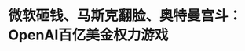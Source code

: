<!DOCTYPE html>
<html lang="zh-CN">

<head>
    
<title>微软砸钱、马斯克翻脸、奥特曼宫斗：OpenAI百亿美金权力游戏_腾讯新闻</title>
<meta name="keywords" content="马斯克,openai,微软,openai公司,奥特曼,山姆·奥特曼,埃隆·马斯克,权力游戏,砸钱">
<meta name="description" content="图源：视觉中国      文丨胡世鑫       编辑丨叶锦言      出品丨深网·腾讯新闻小满工作室      6月18日，据外媒报道称，如果OpenAI与微软无法就关键问题达成一致，微软已考虑....">
<meta name="author" content="腾讯网">
<meta name="copyright" content="Copyright 1998 - 2025 Tencent. All Rights Reserved">
<meta property="og:type" content="news" />

<meta property="og:title" content="微软砸钱、马斯克翻脸、奥特曼宫斗：OpenAI百亿美金权力游戏_腾讯新闻" />
<meta property="og:description" content="图源：视觉中国      文丨胡世鑫       编辑丨叶锦言      出品丨深网·腾讯新闻小满工作室      6月18日，据外媒报道称，如果OpenAI与微软无法就关键问题达成一致，微软已考虑...." />
<meta property="og:url" content="https://news.qq.com/rain/a/20250625A05XDN00" />
<meta property="og:image" content="https://inews.gtimg.com/news_ls/O80A2l0m4ee3qawT1gcVhefTc40_hRRlhc9700DyBE1p0AA_640330/0" />
<meta property="article:author" content="深网" />
<meta property="article:published_time" content="2025-06-25 17:16:04" />
<meta property="category" content="tech" />

<meta name="baidu-site-verification" content="jJeIJ5X7pP" />
    <meta charset="utf-8" />
<meta http-equiv="X-UA-Compatible" content="IE=Edge" />
<meta name="viewport" content="width=device-width, initial-scale=1, shrink-to-fit=no" />
<link rel="dns-prefetch" href="mat1.gtimg.com">
<link rel="dns-prefetch" href="i.news.qq.com">
<link rel="dns-prefetch" href="inews.gtimg.com">
<link rel="shortcut icon" href="https://mat1.gtimg.com/qqcdn/qqindex2021/favicon.ico">
<script nomodule="true" src="https://mat1.gtimg.com/qqcdn/qqindex2021/common-static/20240515201444/core3-37-1.min.js"></script>
<script>
  try {
    if (!window.IntersectionObserver) {
      var observerScript = document.createElement('script');
      observerScript.src = "https://mat1.gtimg.com/qqcdn/qqindex2021/common-static/20241024141058/intersection-observer-polyfill.js";
      document.head.appendChild(observerScript);
    }
  } catch (error) {}
</script>

<script>
  try {
    if (!Element.prototype.scrollTo) {
      var scrollScript = document.createElement('script');
      scrollScript.src = "https://mat1.gtimg.com/qqcdn/qqindex2021/common-static/20241025153001/scroll-behavior-polyfill.js";
      document.head.appendChild(scrollScript);
    }
  } catch (error) {}
</script>
<script>
  try {
    if ('scrollRestoration' in window.history) {
      window.history.scrollRestoration = 'manual';
    }
    window.isPcClient = Boolean(window.electron) && (
      window.navigator.userAgent.indexOf('pc-client') > 0 ||
      window.navigator.userAgent.indexOf('TencentNews') > 0
    );
  } catch {}
</script>
<script>
  try {
    if (window.isPcClient) {
      var bodyStyle = document.createElement('style');
      bodyStyle.innerText = 'body{ zoom: 0.95 }';
      document.head.appendChild(bodyStyle);
    }
  } catch {}
</script>
<script>
  window.DATA = {"url":"https://view.inews.qq.com/a/20250625A05XDN00","article_id":"20250625A05XDN00","article_type":"0","title":"微软砸钱、马斯克翻脸、奥特曼宫斗：OpenAI百亿美金权力游戏","desc":"图源：视觉中国      文丨胡世鑫       编辑丨叶锦言      出品丨深网·腾讯新闻小满工作室      6月18日，据外媒报道称，如果OpenAI与微软无法就关键问题达成一致，微软已考虑....","iNewsRecommendLevel":1,"abstract":"图源：视觉中国      文丨胡世鑫       编辑丨叶锦言      出品丨深网·腾讯新闻小满工作室      6月18日，据外媒报道称，如果OpenAI与微软无法就关键问题达成一致，微软已考虑....","catalog1":"tech","ad_channel_sign":"tech","introduction":"","media":"深网","media_id":"5157372","pubtime":"2025-06-25 17:16:04","comment_id":"8423137496","political":0,"cmsId":"20250625A05XDN00","cms_id":"20250625A05XDN00","closeAllAd":0,"closeAllFavorite":false,"originContent":{"directory":{"ai_list":[{"desc":"微软与OpenAI谈判","link":"AIPOS_0"},{"desc":"山姆·奥特曼初心","link":"AIPOS_1"},{"desc":"被迫放弃转型","link":"AIPOS_2"},{"desc":"OpenAI未妥协","link":"AIPOS_3"},{"desc":"OpenAI融资需求","link":"AIPOS_4"},{"desc":"行业困境与选择","link":"AIPOS_5"}],"enable":1,"list":null},"text":"\u003cdiv class=\"rich_media_content\"\u003e\u003cp style=\"text-align: justify\"\u003e\u003cspan style=\"display: inline-block; max-width: 100%\" data-widget=\"image\"\u003e\u003c!--IMG_0--\u003e\u003cspan style=\"color: #999; display: block; font-size: 12px; line-height: 18px; text-align: center; word-wrap: break-word\"\u003e图源：视觉中国\u003c/span\u003e\u003c/span\u003e\u003c/p\u003e\u003csection style=\"background-color: rgb(255, 255, 255); color: rgba(0, 0, 0, 0.9); font-size: 17px; letter-spacing: 0.544px; margin: 0px; max-width: 100%; outline: 0px; padding: 0px; text-align: justify; text-wrap-mode: wrap\" data-exeditor-arbitrary-box=\"wrap\"\u003e\u003csection style=\"background-color: transparent; color: rgb(34, 34, 34); letter-spacing: 0.544px; margin: 0px; max-width: 100%; outline: 0px; padding: 0px; text-align: center\" data-exeditor-arbitrary-box=\"wrap\"\u003e\u003cp style=\"text-align: justify\"\u003e文丨胡世鑫  \u003c/p\u003e\u003cp style=\"text-align: justify\"\u003e编辑丨叶锦言\u003c/p\u003e\u003cp style=\"text-align: justify\"\u003e出品丨深网·腾讯新闻小满工作室\u003c/p\u003e\u003c/section\u003e\u003c/section\u003e\u003cp style=\"text-align: justify\"\u003e\u003c!--AIPOS_0--\u003e6月18日，据外媒报道称，如果OpenAI与微软无法就关键问题达成一致，微软已考虑直接终止复杂的谈判进程。这些关键问题包括微软在OpenAI未来结构中应占多大股份等核心利益分配问题。\u003c/p\u003e\u003cp style=\"text-align: justify\"\u003e一旦谈判破裂，微软将依靠现有的商业合同保持对OpenAI技术的访问权直至2030年，除非OpenAI能提供与之等同或更优的条件安排。\u003c/p\u003e\u003cp style=\"text-align: justify\"\u003e一位接近微软的人士表示，目前的合同条款对微软极为有利：包括独家销售OpenAI模型的权利，以及在920亿美元收入上限内获得20%的收入分成。\u003c/p\u003e\u003cp style=\"text-align: justify\"\u003e微软与这家AI领军企业的合作前景蒙上了新的阴影，屋漏偏逢连夜雨，OpenAI当下也面临着诸多复杂的情况。\u003c/p\u003e\u003cp style=\"text-align: justify\"\u003e这不禁让人回想起上个月初，OpenAI董事会宣布放弃原定的全面营利性转型计划。OpenAI董事会主席布雷特·泰勒（Bret Taylor）表示，这一决策是在听取民间领袖意见并与美国两州总检察长办公室进行建设性对话后作出的。\u003c/p\u003e\u003cp style=\"text-align: justify\"\u003e而就在几个月前，OpenAI才宣布将进行营利性部门向 PBCPublic Benefit Corporation（公益公司）转变的重组计划，此举是为了更好地吸引投资。\u003c/p\u003e\u003cp style=\"text-align: justify\"\u003e如今，\u003c!--SECURE_LINK_BEGIN_0--\u003eOpenAI\u003c!--SECURE_LINK_END_0--\u003e放弃营利转型，或许是面临诸多“外部压力”。据外媒报道，自启动转型计划以来，OpenAI一方面多次受到联合创始人埃隆·马斯克（Elon Musk）的指控，另一方面也承受着来自政府监管机构的密切关注与调查。\u003c/p\u003e\u003cp style=\"text-align: justify\"\u003e今年3月底，OpenAI表示将在软银集团领投的新一轮融资中筹集400亿美元。不过，此轮融资隐含一个条件：公司需在年底前完成向营利性转型，否则主要投资方有权削减融资金额。\u003c/p\u003e\u003cp style=\"text-align: justify\"\u003e监管压力与资本条款正像紧箍咒般制约着OpenAI的每一步抉择，而微软和OpenAI这场博弈的最终走向，或将改写人工智能行业的权力格局。\u003c/p\u003e\u003cp style=\"text-align: justify\"\u003e\u003c!--AIPOS_1--\u003e\u003cstrong\u003e山姆·奥特曼是否回归初心\u003c/strong\u003e\u003c/p\u003e\u003cp style=\"text-align: justify\"\u003e在致全员的公开信中，OpenAI的CEO山姆·奥特曼（Sam Altman）强调：“OpenAI由非营利组织创立，如今监管并掌控着营利性机构，未来也将持续如此，这一点不会改变。”\u003c/p\u003e\u003cp style=\"text-align: justify\"\u003e不过，OpenAI公司自成立以来，关于组织架构的争议一直存在，核心焦点是：OpenAI究竟是否为一家营利性机构。\u003c/p\u003e\u003cp style=\"text-align: justify\"\u003e十年前，奥特曼、马斯克等人创办OpenAI，其从一开始就肩负着确保\u003c!--VERTICAL_CARD_BEGIN_0--\u003eAGI\u003c!--VERTICAL_CARD_END_0--\u003e惠及全人类的重大使命。当时，公司运营资金主要依靠马斯克等人的捐款。\u003c/p\u003e\u003cp style=\"text-align: justify\"\u003e随着AI研究不断推进，OpenAI愈发清晰地意识到，AI的发展需要拥有强大的算力作为支撑。据其估算，从2012年的AlexNet到2018年的AlphaGo Zero，最先进AI模型对计算量的需求已实现30万倍增长。\u003c/p\u003e\u003cp style=\"text-align: justify\"\u003e在OpenAI成立之初，其设定的筹资目标为10亿美元，但实际收到的捐款仅为1/10左右。为了提升自身筹集资金的能力，OpenAI开始谋求改变。\u003c/p\u003e\u003cp style=\"text-align: justify\"\u003e2019年，公司创立了营利性子公司“OpenAI LP”用以筹资，并利用初创公司股权吸引人才，大部分员工被转移到了子公司工作。原来的公司实体被称为“OpenAI Nonprofit”，并继续保留公司的控制权。\u003c/p\u003e\u003cp style=\"text-align: justify\"\u003e为了确保OpenAI LP不会盲目追逐利润，公司特别设计了“利润上限限制”机制——第一轮投资者回报上限设定为其投资金额的100倍，一旦回报超出此数额，超出部分将归OpenAI Nonprofit实体所有。\u003c/p\u003e\u003cp style=\"text-align: justify\"\u003e尽管公司再三说明，所有投资者与员工均已签署协议，明确规定OpenAI LP必须始终将公司宪章所规定的义务放在首位。但外界对于OpenAI是否以追求利润为导向的质疑之声始终存在。\u003c/p\u003e\u003cp style=\"text-align: justify\"\u003e\u003cspan style=\"display: inline-block; max-width: 100%\" data-widget=\"image\"\u003e\u003c!--IMG_1--\u003e\u003cspan style=\"color: #999; display: block; font-size: 12px; line-height: 18px; text-align: center; word-wrap: break-word\"\u003eOpenAI的组织架构图图源：OpenAI官网\u003c/span\u003e\u003c/span\u003e\u003c/p\u003e\u003cp style=\"text-align: justify\"\u003e转折出现在2023年11月，彼时，OpenAI董事会突然宣布，奥特曼被免去CEO职务并要求其离开公司，该决策立即生效。虽然消息公布24小时后，OpenAI董事会又邀请奥特曼重新回归，但临时罢免事件的确让不少行业人士 “感到震惊”。\u003c!--MID_AD_0--\u003e\u003c!--EOP_0--\u003e\u003c/p\u003e\u003c!--MID_ARTICLE_AD_0--\u003e\u003c!--PARAGRAPH_0--\u003e\u003cp style=\"text-align: justify\"\u003e据多家外媒体报道，此次矛盾的核心是奥特曼对于公司发展，尤其在商业化方面过于激进，让董事会认为他违反了OpenAI创办的初心。\u003c/p\u003e\u003cp style=\"text-align: justify\"\u003e此后，持续高额的投入迫使OpenAI加快引进新的投资者，但其此前架构为由非营利组织全资控股一家“利润上限”有限责任公司（LLC），这明确限制了投资者的回报。\u003c/p\u003e\u003cp style=\"text-align: justify\"\u003e2024年底，OpenAI称将把其营利性部门转变为特拉华州的PBC，在外界看来，OpenAI俨然将成为一家营利公司。\u003c/p\u003e\u003cp style=\"text-align: justify\"\u003e据外媒报道，投资者之所以急于推动OpenAI尽快完成营利性转型，是希望缓解OpenAI每年亏损数十亿美金的财务困境，通过股权形式获取更多回报。若转型成功，公司将成为独立实体，投资者可将所持可转换票据置换为营利实体的股权。\u003c/p\u003e\u003cp style=\"text-align: justify\"\u003e如今，放弃转型的OpenAI，要将这个原属非营利架构的LLC转型为PBC，并由非营利组织担任主要股东。这意味着，公司在追求利润的同时，必须明确并致力于达成一项或多项公共利益目标。\u003c/p\u003e\u003cp style=\"text-align: justify\"\u003e奥特曼解释称，选择PBC结构是因为它“已成为像Anthropic、xAI等其他AGI实验室以及许多像Patagonia这样的使命驱动型公司的标准营利结构”，这种结构对OpenAI来说也“很有意义”，它能够“让我们以一种更易于理解的结构来做我们这种规模的公司需要做的事情”。\u003c!--MID_AD_1--\u003e\u003c!--EOP_1--\u003e\u003c/p\u003e\u003c!--MID_ARTICLE_AD_1--\u003e\u003c!--PARAGRAPH_1--\u003e\u003cp style=\"text-align: justify\"\u003e\u003c!--AIPOS_2--\u003e\u003cstrong\u003e“被迫”放弃营利转型\u003c/strong\u003e\u003c/p\u003e\u003cp style=\"text-align: justify\"\u003e据外媒报道，OpenAI放弃营利性转型，可能因面临诸多“外部压力”——其中之一便来自马斯克。\u003c/p\u003e\u003cp style=\"text-align: justify\"\u003e2024年2月，马斯克在加州法院起诉OpenAI及奥特曼，指控其背离公司成立时造福人类的非营利使命，转而追求利润最大化。同时，马斯克特别提到OpenAI与微软的密切合作，谴责其成为微软事实上的闭源子公司，违背了最初的开源承诺。\u003c/p\u003e\u003cp style=\"text-align: justify\"\u003e此后在8月以及11月中下旬，马斯克又多次对OpenAI提起诉讼，并且连续发布多条推文，直指 OpenAI的内部斗争，甚至公开嘲讽奥特曼只会“宫斗”。\u003c/p\u003e\u003cp style=\"text-align: justify\"\u003e2015年，马斯克作为联合创始人参与创立了OpenAI。3年后，眼看着OpenAI在产品竞争中落后于谷歌与Meta，马斯克像当初主导\u003c!--SECURE_LINK_BEGIN_1--\u003e特斯拉\u003c!--SECURE_LINK_END_1--\u003e那样，希望自己从董事长转而担任CEO，亲自主导产品研发。\u003c/p\u003e\u003cp style=\"text-align: justify\"\u003e不过，马斯克在董事会仅占一席，其他董事纷纷反对其出任CEO，更支持奥特曼主导公司运营。\u003c/p\u003e\u003cp style=\"text-align: justify\"\u003e无法接受这一现状的马斯克一气之下，以“特斯拉也在研发AI产品，存在利益冲突”为由退出OpenAI董事会。而此前承诺的10亿美元投资，实际只捐出1亿美元。\u003c/p\u003e\u003cp style=\"text-align: justify\"\u003e此后，马斯克多次公开反对OpenAI的多项计划，尤其是营利转型。\u003c/p\u003e\u003cp style=\"text-align: justify\"\u003e今年4月初，OpenAI正式提起反诉，指控马斯克存在“骚扰行为”，并要求法院禁止其通过媒体攻击、虚假收购等手段干扰公司运营。OpenAI指控马斯克通过虚假收购要约扰乱其融资进程，并试图“延缓OpenAI发展，为xAI争取时间”。\u003c/p\u003e\u003cp style=\"text-align: justify\"\u003e尽管目前OpenAI放弃了重组为营利性公司的计划，但马斯克的律师表示，将继续推进对OpenAI的诉讼。\u003c/p\u003e\u003cp style=\"text-align: justify\"\u003e反对者不止马斯克，包括诺贝尔奖得主、法学教授和前员工在内的多名倡议者都曾向加州总检察长和特拉华州总检察长（分别为OpenAI总部和注册地）呼吁，要求他们行使权力保护OpenAI的慈善使命并阻止其重组计划。\u003c/p\u003e\u003cp style=\"text-align: justify\"\u003e这些人担心，一旦ChatGPT的开发者实现公司目标——开发出超越人类的人工智能，却不再对公司“避免该技术造成严重危害”的公共使命负责，未来将何去何从？\u003c/p\u003e\u003cp style=\"text-align: justify\"\u003e据悉，包括Anthropic和马斯克的xAI在内的其他几家人工智能公司，都选择了注册为公益公司。然而，OpenAI目前架构依然有独特之处：其公益公司仍由非营利机构董事会控制。\u003c/p\u003e\u003cp style=\"text-align: justify\"\u003e据外媒报道，美国公民社会组织的联合主席罗伯特·韦斯曼（Robert Weissman）长期以来一直批评OpenAI的结构，他认为这家初创公司的计划仍然不尽如人意，目前似乎没有任何新的限制措施来确保这家营利性机构能够履行OpenAI的非营利使命，即用强大的AI工具造福全人类。\u003c!--MID_AD_2--\u003e\u003c!--EOP_2--\u003e\u003c/p\u003e\u003c!--MID_ARTICLE_AD_2--\u003e\u003c!--PARAGRAPH_2--\u003e\u003cp style=\"text-align: justify\"\u003e“这让我们陷入了目前的困境：一家非营利组织看似控制着一家营利性机构，却对后者没有任何明显的约束。”韦斯曼称。\u003c/p\u003e\u003cp style=\"text-align: justify\"\u003e此外，主要竞争对手Meta公司也对OpenAI的变革持反对意见。据外媒报道，Meta正在自主研发ChatGPT竞品，限制OpenAI的融资能力，显然符合其商业利益诉求。\u003c/p\u003e\u003cp style=\"text-align: justify\"\u003e\u003c!--AIPOS_3--\u003e\u003cstrong\u003eOpenAI并未“妥协”\u003c/strong\u003e\u003c/p\u003e\u003cp style=\"text-align: justify\"\u003e对于OpenAI转型一事，主要投资者微软态度微妙。\u003c/p\u003e\u003cp style=\"text-align: justify\"\u003e最新消息显示，在OpenAI谋求重组的关键期，已向其投入137.5亿美元的微软，仍是众多投资人中持保留意见的一方。分析称，微软此举主要是希望确保OpenAI结构的任何调整都能充分保障其投资安全。\u003c/p\u003e\u003cp style=\"text-align: justify\"\u003e而最新消息称，OpenAI正与微软公司重新协商财务合作条款。这场关键谈判具有双重目标：既要为OpenAI未来的上市计划铺路，又要确保微软获取尖端人工智能模型。\u003c/p\u003e\u003cp style=\"text-align: justify\"\u003e\u003c!--AIPOS_4--\u003e奥特曼表示，从LLC转变为PBC，“只是为了让OpenAI的架构更清晰，以便让OpenAI这样的规模化公司做它该做的事情”。但这意味着其“必须兼顾股东利益与企业使命的双重目标驱动型架构”。在此法律框架下，OpenAI开发人工智能产品时，必须将非营利因素纳入法定考量。\u003c!--MID_AD_3--\u003e\u003c!--EOP_3--\u003e\u003c/p\u003e\u003c!--MID_ARTICLE_AD_3--\u003e\u003c!--PARAGRAPH_3--\u003e\u003cp style=\"text-align: justify\"\u003e如果OpenAI成为一家“常规公司”，那么融资“可能会更便利”。但他同时强调，鉴于OpenAI的使命，“我们不想成为一家彻底的常规公司，而且我们相信当前的结构对于融资毫无压力”。\u003c/p\u003e\u003cp style=\"text-align: justify\"\u003e关于放弃转型后，非营利机构在新公益公司中的持股比例，OpenAI董事会主席泰勒拒绝透露。他在记者电话会议中仅表示，PBC的董事会成员将由非营利机构挑选，而且一开始很可能由OpenAI当前非营利机构董事会原班人马担任。\u003c/p\u003e\u003cp style=\"text-align: justify\"\u003e在公开信中，奥特曼还指出，OpenAI未来仍将需要“数千亿美元，最终可能需要数万亿美元”来将其服务带给“全人类”。\u003c/p\u003e\u003cp style=\"text-align: justify\"\u003e因此，此次调整的一个关键点在于取消了此前设定的利润上限，这被认为是OpenAI在为未来上市铺平道路，微软、软银等投资者也将有望获得更多的投资回报。据外媒报道，在OpenAI此前多轮融资中，奥特曼不断向投资者暗示，公司会转型为一家更为传统的公司架构。\u003c!--MID_AD_4--\u003e\u003c!--EOP_4--\u003e\u003c/p\u003e\u003c!--MID_ARTICLE_AD_4--\u003e\u003c!--PARAGRAPH_4--\u003e\u003cp style=\"text-align: justify\"\u003e值得关注的是：宣布放弃转型之后，奥特曼称自己仍认为OpenAI将会获得来自软银的300亿美元投资，软银不会因架构而冻结其剩余的资金。不过，软银代表尚未就置评请求作出回应。\u003c/p\u003e\u003cp style=\"text-align: justify\"\u003e\u003c!--AIPOS_5--\u003e这场关于组织形态的拉锯战，折射出人工智能行业最本质的困境——当技术发展需要天文数字的资金支持，而资本又必然要求回报时，如何守住\u0026#34;技术向善\u0026#34;的初心？\u003c/p\u003e\u003cp style=\"text-align: justify\"\u003eOpenAI的选择或许给出了一个折中答案：在LLC与PBC的夹缝中，用非营利组织的缰绳牵住商业化的野马。\u003c/p\u003e\u003cp style=\"text-align: justify\"\u003e正如奥特曼在公开信中所言：\u0026#34;我们正在建造的不是一家公司，而是人类的未来。\u0026#34;这个未来，既需要微软、软银们的资本，也需要马斯克等理想主义警醒，更需要全球监管者的智慧来平衡创新与风险。\u003c/p\u003e\u003cp style=\"margin-bottom: 0px; text-align: justify\"\u003e\u003cspan style=\"font-size: 12px\"\u003e\u003cspan style=\"color: #999999\"\u003e参考资料：\u003c/span\u003e\u003c/span\u003e\u003c/p\u003e\u003cp style=\"margin-bottom: 0px; text-align: justify\"\u003e\u003cspan style=\"font-size: 12px\"\u003e\u003cspan style=\"color: #999999\"\u003e1.https://openai.com/index/evolving-our-structure/\u003c/span\u003e\u003c/span\u003e\u003c/p\u003e\u003cp style=\"margin-bottom: 0px; text-align: justify\"\u003e\u003cspan style=\"font-size: 12px\"\u003e\u003cspan style=\"color: #999999\"\u003e2.https://x.com/openai/status/1919453165575143778?s=46\u003c/span\u003e\u003c/span\u003e\u003c/p\u003e\u003cp style=\"margin-bottom: 0px; text-align: justify\"\u003e\u003cspan style=\"font-size: 12px\"\u003e\u003cspan style=\"color: #999999\"\u003e3.https://news.qq.com/rain/a/20250329A0254P00\u003c/span\u003e\u003c/span\u003e\u003c/p\u003e\u003cp style=\"margin-bottom: 0px; text-align: justify\"\u003e\u003cspan style=\"font-size: 12px\"\u003e\u003cspan style=\"color: #999999\"\u003e4.https://www.thepaper.cn/newsdetail_forward_29785032\u003c/span\u003e\u003c/span\u003e\u003c/p\u003e\u003cp style=\"margin-bottom: 0px; text-align: justify\"\u003e\u003cspan style=\"font-size: 12px\"\u003e\u003cspan style=\"color: #999999\"\u003e5.https://www.fortunechina.com/shangye/c/2025-05/08/content_465002.htm\u003c/span\u003e\u003c/span\u003e\u003c/p\u003e\u003cp style=\"margin-bottom: 0px; text-align: justify\"\u003e\u003cspan style=\"font-size: 12px\"\u003e\u003cspan style=\"color: #999999\"\u003e6.https://news.sina.cn/ai/2025-05-06/detail-inevqyfc0782214.d.html\u003c/span\u003e\u003c/span\u003e\u003c/p\u003e\u003cdiv powered-by=\"qqnews_ex-editor\"\u003e\u003c/div\u003e\u003cstyle\u003e.rich_media_content{--news-tabel-th-night-color: #444444;--news-font-day-color: #333;--news-font-night-color: #d9d9d9;--news-bottom-distance: 22px}.rich_media_content p:not([data-exeditor-arbitrary-box=image-box]){letter-spacing:.5px;line-height:30px;margin-bottom:var(--news-bottom-distance);word-wrap:break-word}.rich_media_content{color:var(--news-font-day-color);font-size:18px}@media(prefers-color-scheme:dark){body:not([data-weui-theme=light]):not([dark-mode-disable=true]) .rich_media_content p:not([data-exeditor-arbitrary-box=image-box]){letter-spacing:.5px;line-height:30px;margin-bottom:var(--news-bottom-distance);word-wrap:break-word}body:not([data-weui-theme=light]):not([dark-mode-disable=true]) .rich_media_content{color:var(--news-font-night-color)}}.data_color_scheme_dark .rich_media_content p:not([data-exeditor-arbitrary-box=image-box]){letter-spacing:.5px;line-height:30px;margin-bottom:var(--news-bottom-distance);word-wrap:break-word}.data_color_scheme_dark .rich_media_content{color:var(--news-font-night-color)}.data_color_scheme_dark .rich_media_content{font-size:18px}.rich_media_content p[data-exeditor-arbitrary-box=image-box]{margin-bottom:11px}.rich_media_content\u003ediv:not(.qnt-video),.rich_media_content\u003esection{margin-bottom:var(--news-bottom-distance)}.rich_media_content hr{margin-bottom:var(--news-bottom-distance)}.rich_media_content .link_list{margin:0;margin-top:20px;min-height:0!important}.rich_media_content blockquote{background:#f9f9f9;border-left:6px solid #ccc;margin:1.5em 10px;padding:.5em 10px}.rich_media_content blockquote p{margin-bottom:0!important}.data_color_scheme_dark .rich_media_content blockquote{background:#323232}@media(prefers-color-scheme:dark){body:not([data-weui-theme=light]):not([dark-mode-disable=true]) .rich_media_content blockquote{background:#323232}}.rich_media_content ol[data-ex-list]{--ol-start: 1;--ol-list-style-type: decimal;list-style-type:none;counter-reset:olCounter calc(var(--ol-start,1) - 1);position:relative}.rich_media_content ol[data-ex-list]\u003eli\u003e:first-child::before{content:counter(olCounter,var(--ol-list-style-type)) '. ';counter-increment:olCounter;font-variant-numeric:tabular-nums;display:inline-block}.rich_media_content ul[data-ex-list]{--ul-list-style-type: circle;list-style-type:none;position:relative}.rich_media_content ul[data-ex-list].nonUnicode-list-style-type\u003eli\u003e:first-child::before{content:var(--ul-list-style-type) ' ';font-variant-numeric:tabular-nums;display:inline-block;transform:scale(0.5)}.rich_media_content ul[data-ex-list].unicode-list-style-type\u003eli\u003e:first-child::before{content:var(--ul-list-style-type) ' ';font-variant-numeric:tabular-nums;display:inline-block;transform:scale(0.8)}.rich_media_content ol:not([data-ex-list]){padding-left:revert}.rich_media_content ul:not([data-ex-list]){padding-left:revert}.rich_media_content table{display:table;border-collapse:collapse;margin-bottom:var(--news-bottom-distance)}.rich_media_content table th,.rich_media_content table td{word-wrap:break-word;border:1px solid #ddd;white-space:nowrap;padding:2px 5px}.rich_media_content table th{font-weight:700;background-color:#f0f0f0;text-align:left}.rich_media_content table p{margin-bottom:0!important}.data_color_scheme_dark .rich_media_content table th{background:var(--news-tabel-th-night-color)}@media(prefers-color-scheme:dark){body:not([data-weui-theme=light]):not([dark-mode-disable=true]) .rich_media_content table th{background:var(--news-tabel-th-night-color)}}.rich_media_content .qqnews_image_desc,.rich_media_content p[type=om-image-desc]{line-height:20px!important;text-align:center!important;font-size:14px!important;color:#666!important}.rich_media_content div[data-exeditor-arbitrary-box=wrap]:not([data-exeditor-arbitrary-box-special-style]){max-width:100%}.rich_media_content .qqnews-content{--wmfont: 0;--wmcolor: transparent;font-size:var(--wmfont);color:var(--wmcolor);line-height:var(--wmfont)!important;margin-bottom:var(--wmfont)!important}.rich_media_content .qqnews_sign_emphasis{background:#f7f7f7}.rich_media_content .qqnews_sign_emphasis ol{word-wrap:break-word;border:none;color:#5c5c5c;line-height:28px;list-style:none;margin:14px 0 6px;padding:16px 15px 4px}.rich_media_content .qqnews_sign_emphasis p{margin-bottom:12px!important}.rich_media_content .qqnews_sign_emphasis ol\u003eli\u003ep{padding-left:30px}.rich_media_content .qqnews_sign_emphasis ol\u003eli{list-style:none}.rich_media_content .qqnews_sign_emphasis ol\u003eli\u003ep:first-child::before{margin-left:-30px;content:counter(olCounter,decimal) ''!important;counter-increment:olCounter!important;font-variant-numeric:tabular-nums!important;background:#37f;border-radius:2px;color:#fff;font-size:15px;font-style:normal;text-align:center;line-height:18px;width:18px;height:18px;margin-right:12px;position:relative;top:-1px}.data_color_scheme_dark .rich_media_content .qqnews_sign_emphasis{background:#262626}.data_color_scheme_dark .rich_media_content .qqnews_sign_emphasis ol\u003eli\u003ep{color:#a9a9a9}@media(prefers-color-scheme:dark){body:not([data-weui-theme=light]):not([dark-mode-disable=true]) .rich_media_content .qqnews_sign_emphasis{background:#262626}body:not([data-weui-theme=light]):not([dark-mode-disable=true]) .rich_media_content .qqnews_sign_emphasis ol\u003eli\u003ep{color:#a9a9a9}}.rich_media_content h1,.rich_media_content h2,.rich_media_content h3,.rich_media_content h4,.rich_media_content h5,.rich_media_content h6{margin-bottom:var(--news-bottom-distance);font-weight:700}.rich_media_content h1{font-size:20px}.rich_media_content h2,.rich_media_content h3{font-size:19px}.rich_media_content h4,.rich_media_content h5,.rich_media_content h6{font-size:18px}.rich_media_content li:empty{display:none}.rich_media_content ul,.rich_media_content ol{margin-bottom:var(--news-bottom-distance)}.rich_media_content div\u003ep:only-child{margin-bottom:0!important}.rich_media_content .cms-cke-widget-title-wrap p{margin-bottom:0!important}\u003c/style\u003e\u003c/div\u003e","version":"v2"},"originAttribute":{"IMG_0":{"bigOrigUrl":"https://inews.gtimg.com/news_bt/O6t8B3NPNBT2yCjDDC3UUQ-QLPwyxJNv_HDScPbc86fcUAA/0","compressUrl":"https://inews.gtimg.com/news_bt/O6t8B3NPNBT2yCjDDC3UUQ-QLPwyxJNv_HDScPbc86fcUAA/641","desc":"","fullPic":"1","height":427,"imgurl0":"https://inews.gtimg.com/news_bt/O6t8B3NPNBT2yCjDDC3UUQ-QLPwyxJNv_HDScPbc86fcUAA/0","imgurl1000":"https://inews.gtimg.com/news_bt/O6t8B3NPNBT2yCjDDC3UUQ-QLPwyxJNv_HDScPbc86fcUAA/1000","islong":0,"origUrl":"https://inews.gtimg.com/news_bt/O6t8B3NPNBT2yCjDDC3UUQ-QLPwyxJNv_HDScPbc86fcUAA/641","size":712,"style":"display: inline-block; max-width: 100%; width: 100%","thumb":"https://inews.gtimg.com/news_bt/O6t8B3NPNBT2yCjDDC3UUQ-QLPwyxJNv_HDScPbc86fcUAA_181x181s/0","url":"https://inews.gtimg.com/news_bt/O6t8B3NPNBT2yCjDDC3UUQ-QLPwyxJNv_HDScPbc86fcUAA/641","width":641},"IMG_1":{"bigOrigUrl":"https://inews.gtimg.com/news_bt/Osu5RhaZKwK2-MfDpGnVjomkf6a_osh5AUoXxCx0hI8nkAA/0","compressUrl":"https://inews.gtimg.com/news_bt/Osu5RhaZKwK2-MfDpGnVjomkf6a_osh5AUoXxCx0hI8nkAA/641","desc":"","fullPic":"1","height":463,"imgurl0":"https://inews.gtimg.com/news_bt/Osu5RhaZKwK2-MfDpGnVjomkf6a_osh5AUoXxCx0hI8nkAA/0","imgurl1000":"https://inews.gtimg.com/news_bt/Osu5RhaZKwK2-MfDpGnVjomkf6a_osh5AUoXxCx0hI8nkAA/1000","islong":0,"origUrl":"https://inews.gtimg.com/news_bt/Osu5RhaZKwK2-MfDpGnVjomkf6a_osh5AUoXxCx0hI8nkAA/641","size":157,"style":"display: inline-block; max-width: 100%; width: 100%","thumb":"https://inews.gtimg.com/news_bt/Osu5RhaZKwK2-MfDpGnVjomkf6a_osh5AUoXxCx0hI8nkAA_181x181s/0","url":"https://inews.gtimg.com/news_bt/Osu5RhaZKwK2-MfDpGnVjomkf6a_osh5AUoXxCx0hI8nkAA/641","width":641},"VERTICAL_CARD_BEGIN_0":{"a_version":"21_android_7.4.57","desc":"AGI","detail_url":"qqnews://article_9528?act=ai_chat\u0026vertical_card_type=ai\u0026vertical_card_desc=AGI\u0026a_version=21_android_7.4.57\u0026i_version=11.0_qqnews_7.4.70","i_version":"11.0_qqnews_7.4.70","previous_context":"此，这一点不会改变。”不过，OpenAI公司自成立以来，关于组织架构的争议一直存在，核心焦点是：OpenAI究竟是否为一家营利性机构。十年前，奥特曼、马斯克等人创办OpenAI，其从一开始就肩负着确保","subsequent_context":"惠及全人类的重大使命。当时，公司运营资金主要依靠马斯克等人的捐款。随着AI研究不断推进，OpenAI愈发清晰地意识到，AI的发展需要拥有强大的算力作为支撑。据其估算，从2012年的AlexNet到20","type":"ai","url":"qqnews://article_9528?act=ai_chat\u0026vertical_card_type=ai\u0026vertical_card_desc=AGI\u0026jumpinfo=%7B%22scene%22%3A%22algo_scribe_words%22%2C%22sentence%22%3A%22AGI%22%2C%22sentenceContext%22%3A%22%E6%AD%A4%EF%BC%8C%E8%BF%99%E4%B8%80%E7%82%B9%E4%B8%8D%E4%BC%9A%E6%94%B9%E5%8F%98%E3%80%82%E2%80%9D%E4%B8%8D%E8%BF%87%EF%BC%8COpenAI%E5%85%AC%E5%8F%B8%E8%87%AA%E6%88%90%E7%AB%8B%E4%BB%A5%E6%9D%A5%EF%BC%8C%E5%85%B3%E4%BA%8E%E7%BB%84%E7%BB%87%E6%9E%B6%E6%9E%84%E7%9A%84%E4%BA%89%E8%AE%AE%E4%B8%80%E7%9B%B4%E5%AD%98%E5%9C%A8%EF%BC%8C%E6%A0%B8%E5%BF%83%E7%84%A6%E7%82%B9%E6%98%AF%EF%BC%9AOpenAI%E7%A9%B6%E7%AB%9F%E6%98%AF%E5%90%A6%E4%B8%BA%E4%B8%80%E5%AE%B6%E8%90%A5%E5%88%A9%E6%80%A7%E6%9C%BA%E6%9E%84%E3%80%82%E5%8D%81%E5%B9%B4%E5%89%8D%EF%BC%8C%E5%A5%A5%E7%89%B9%E6%9B%BC%E3%80%81%E9%A9%AC%E6%96%AF%E5%85%8B%E7%AD%89%E4%BA%BA%E5%88%9B%E5%8A%9EOpenAI%EF%BC%8C%E5%85%B6%E4%BB%8E%E4%B8%80%E5%BC%80%E5%A7%8B%E5%B0%B1%E8%82%A9%E8%B4%9F%E7%9D%80%E7%A1%AE%E4%BF%9D%7BAGI%7D%E6%83%A0%E5%8F%8A%E5%85%A8%E4%BA%BA%E7%B1%BB%E7%9A%84%E9%87%8D%E5%A4%A7%E4%BD%BF%E5%91%BD%E3%80%82%E5%BD%93%E6%97%B6%EF%BC%8C%E5%85%AC%E5%8F%B8%E8%BF%90%E8%90%A5%E8%B5%84%E9%87%91%E4%B8%BB%E8%A6%81%E4%BE%9D%E9%9D%A0%E9%A9%AC%E6%96%AF%E5%85%8B%E7%AD%89%E4%BA%BA%E7%9A%84%E6%8D%90%E6%AC%BE%E3%80%82%E9%9A%8F%E7%9D%80AI%E7%A0%94%E7%A9%B6%E4%B8%8D%E6%96%AD%E6%8E%A8%E8%BF%9B%EF%BC%8COpenAI%E6%84%88%E5%8F%91%E6%B8%85%E6%99%B0%E5%9C%B0%E6%84%8F%E8%AF%86%E5%88%B0%EF%BC%8CAI%E7%9A%84%E5%8F%91%E5%B1%95%E9%9C%80%E8%A6%81%E6%8B%A5%E6%9C%89%E5%BC%BA%E5%A4%A7%E7%9A%84%E7%AE%97%E5%8A%9B%E4%BD%9C%E4%B8%BA%E6%94%AF%E6%92%91%E3%80%82%E6%8D%AE%E5%85%B6%E4%BC%B0%E7%AE%97%EF%BC%8C%E4%BB%8E2012%E5%B9%B4%E7%9A%84AlexNet%E5%88%B020%22%2C%22source%22%3A%22article_sharepage_scribewords%22%7D","urls":{"qqcom":{"pc_url":"qqnews://article_9528?act=ai_chat\u0026vertical_card_type=ai\u0026vertical_card_desc=AGI\u0026jumpinfo=%7B%22scene%22%3A%22algo_scribe_words%22%2C%22sentence%22%3A%22AGI%22%2C%22sentenceContext%22%3A%22%E6%AD%A4%EF%BC%8C%E8%BF%99%E4%B8%80%E7%82%B9%E4%B8%8D%E4%BC%9A%E6%94%B9%E5%8F%98%E3%80%82%E2%80%9D%E4%B8%8D%E8%BF%87%EF%BC%8COpenAI%E5%85%AC%E5%8F%B8%E8%87%AA%E6%88%90%E7%AB%8B%E4%BB%A5%E6%9D%A5%EF%BC%8C%E5%85%B3%E4%BA%8E%E7%BB%84%E7%BB%87%E6%9E%B6%E6%9E%84%E7%9A%84%E4%BA%89%E8%AE%AE%E4%B8%80%E7%9B%B4%E5%AD%98%E5%9C%A8%EF%BC%8C%E6%A0%B8%E5%BF%83%E7%84%A6%E7%82%B9%E6%98%AF%EF%BC%9AOpenAI%E7%A9%B6%E7%AB%9F%E6%98%AF%E5%90%A6%E4%B8%BA%E4%B8%80%E5%AE%B6%E8%90%A5%E5%88%A9%E6%80%A7%E6%9C%BA%E6%9E%84%E3%80%82%E5%8D%81%E5%B9%B4%E5%89%8D%EF%BC%8C%E5%A5%A5%E7%89%B9%E6%9B%BC%E3%80%81%E9%A9%AC%E6%96%AF%E5%85%8B%E7%AD%89%E4%BA%BA%E5%88%9B%E5%8A%9EOpenAI%EF%BC%8C%E5%85%B6%E4%BB%8E%E4%B8%80%E5%BC%80%E5%A7%8B%E5%B0%B1%E8%82%A9%E8%B4%9F%E7%9D%80%E7%A1%AE%E4%BF%9D%7BAGI%7D%E6%83%A0%E5%8F%8A%E5%85%A8%E4%BA%BA%E7%B1%BB%E7%9A%84%E9%87%8D%E5%A4%A7%E4%BD%BF%E5%91%BD%E3%80%82%E5%BD%93%E6%97%B6%EF%BC%8C%E5%85%AC%E5%8F%B8%E8%BF%90%E8%90%A5%E8%B5%84%E9%87%91%E4%B8%BB%E8%A6%81%E4%BE%9D%E9%9D%A0%E9%A9%AC%E6%96%AF%E5%85%8B%E7%AD%89%E4%BA%BA%E7%9A%84%E6%8D%90%E6%AC%BE%E3%80%82%E9%9A%8F%E7%9D%80AI%E7%A0%94%E7%A9%B6%E4%B8%8D%E6%96%AD%E6%8E%A8%E8%BF%9B%EF%BC%8COpenAI%E6%84%88%E5%8F%91%E6%B8%85%E6%99%B0%E5%9C%B0%E6%84%8F%E8%AF%86%E5%88%B0%EF%BC%8CAI%E7%9A%84%E5%8F%91%E5%B1%95%E9%9C%80%E8%A6%81%E6%8B%A5%E6%9C%89%E5%BC%BA%E5%A4%A7%E7%9A%84%E7%AE%97%E5%8A%9B%E4%BD%9C%E4%B8%BA%E6%94%AF%E6%92%91%E3%80%82%E6%8D%AE%E5%85%B6%E4%BC%B0%E7%AE%97%EF%BC%8C%E4%BB%8E2012%E5%B9%B4%E7%9A%84AlexNet%E5%88%B020%22%2C%22source%22%3A%22article_sharepage_scribewords%22%7D"},"web":{"h5_url":"qqnews://article_9528?act=ai_chat\u0026vertical_card_type=ai\u0026vertical_card_desc=AGI\u0026jumpinfo=%7B%22scene%22%3A%22algo_scribe_words%22%2C%22sentence%22%3A%22AGI%22%2C%22sentenceContext%22%3A%22%E6%AD%A4%EF%BC%8C%E8%BF%99%E4%B8%80%E7%82%B9%E4%B8%8D%E4%BC%9A%E6%94%B9%E5%8F%98%E3%80%82%E2%80%9D%E4%B8%8D%E8%BF%87%EF%BC%8COpenAI%E5%85%AC%E5%8F%B8%E8%87%AA%E6%88%90%E7%AB%8B%E4%BB%A5%E6%9D%A5%EF%BC%8C%E5%85%B3%E4%BA%8E%E7%BB%84%E7%BB%87%E6%9E%B6%E6%9E%84%E7%9A%84%E4%BA%89%E8%AE%AE%E4%B8%80%E7%9B%B4%E5%AD%98%E5%9C%A8%EF%BC%8C%E6%A0%B8%E5%BF%83%E7%84%A6%E7%82%B9%E6%98%AF%EF%BC%9AOpenAI%E7%A9%B6%E7%AB%9F%E6%98%AF%E5%90%A6%E4%B8%BA%E4%B8%80%E5%AE%B6%E8%90%A5%E5%88%A9%E6%80%A7%E6%9C%BA%E6%9E%84%E3%80%82%E5%8D%81%E5%B9%B4%E5%89%8D%EF%BC%8C%E5%A5%A5%E7%89%B9%E6%9B%BC%E3%80%81%E9%A9%AC%E6%96%AF%E5%85%8B%E7%AD%89%E4%BA%BA%E5%88%9B%E5%8A%9EOpenAI%EF%BC%8C%E5%85%B6%E4%BB%8E%E4%B8%80%E5%BC%80%E5%A7%8B%E5%B0%B1%E8%82%A9%E8%B4%9F%E7%9D%80%E7%A1%AE%E4%BF%9D%7BAGI%7D%E6%83%A0%E5%8F%8A%E5%85%A8%E4%BA%BA%E7%B1%BB%E7%9A%84%E9%87%8D%E5%A4%A7%E4%BD%BF%E5%91%BD%E3%80%82%E5%BD%93%E6%97%B6%EF%BC%8C%E5%85%AC%E5%8F%B8%E8%BF%90%E8%90%A5%E8%B5%84%E9%87%91%E4%B8%BB%E8%A6%81%E4%BE%9D%E9%9D%A0%E9%A9%AC%E6%96%AF%E5%85%8B%E7%AD%89%E4%BA%BA%E7%9A%84%E6%8D%90%E6%AC%BE%E3%80%82%E9%9A%8F%E7%9D%80AI%E7%A0%94%E7%A9%B6%E4%B8%8D%E6%96%AD%E6%8E%A8%E8%BF%9B%EF%BC%8COpenAI%E6%84%88%E5%8F%91%E6%B8%85%E6%99%B0%E5%9C%B0%E6%84%8F%E8%AF%86%E5%88%B0%EF%BC%8CAI%E7%9A%84%E5%8F%91%E5%B1%95%E9%9C%80%E8%A6%81%E6%8B%A5%E6%9C%89%E5%BC%BA%E5%A4%A7%E7%9A%84%E7%AE%97%E5%8A%9B%E4%BD%9C%E4%B8%BA%E6%94%AF%E6%92%91%E3%80%82%E6%8D%AE%E5%85%B6%E4%BC%B0%E7%AE%97%EF%BC%8C%E4%BB%8E2012%E5%B9%B4%E7%9A%84AlexNet%E5%88%B020%22%2C%22source%22%3A%22article_sharepage_scribewords%22%7D"}}},"VERTICAL_CARD_END_0":{"show_type":"6"}},"selfDeclare":{},"userAddress":"北京","card":{"chlid":"5157372","chlname":"深网","desc":"腾讯新闻出品栏目，关注科技和TMT领域公司、事件和人物中的故事，探究背后的深层逻辑。","icon":"https://inews.gtimg.com/newsapp_ls/0/14314588661_200200/0","msgEntry":1,"uin":"ec83b4c88739c891d512bf035bb43cd4d0","update_frequency":"0","vip_desc":"腾讯新闻《深网》栏目官方账号","vip_icon_night":"http://inews.gtimg.com/newsapp_ls/0/14876052067/0","vip_place":"left","vip_type":"30012","vip_icon":"http://inews.gtimg.com/newsapp_ls/0/14876051701/0","vip_type_new":"30012","suid":"8QMX33xf5YUevTY=","liveInfo":{},"cpLevel":1},"interationCount":{"like":3,"collect":13,"share":3},"payment_info":{"is_free_to_read":0,"need_pay":0,"pay_type":"","text_free_percent":0},"article_is_pay":false,"payment_column_info_v1":{"is_column_pay":false,"read_count_all":0},"tag_info_item":null,"contentWordsNum":4266,"extraProperty":{"FeedbackDetailDisableInsert":0,"zanSkinType":""},"relateWelfare":{},"aiSwitch":true,"isOversize":false,"videoArr":[]};
</script>
<script>
  window.channelInfo = {"channelConfig":{"channelNav":[{"_auto_id":"1","active_alien_img":"","alien_img":"","channel_id":"news_news_home","is_local":"0","link":"https://www.qq.com","name_cn":"首页","name_en":"home"},{"_auto_id":"2","active_alien_img":"","alien_img":"","channel_id":"news_news_top","is_local":"0","link":"","name_cn":"要闻","name_en":"news"},{"_auto_id":"4","active_alien_img":"","alien_img":"","channel_id":"news_news_bj","is_local":"1","link":"","name_cn":"北京","name_en":"bj"},{"_auto_id":"5","active_alien_img":"","alien_img":"","channel_id":"news_news_tech","is_local":"0","link":"","name_cn":"科技","name_en":"tech"},{"_auto_id":"6","active_alien_img":"","alien_img":"","channel_id":"news_news_edu","is_local":"0","link":"","name_cn":"教育","name_en":"edu"},{"_auto_id":"7","active_alien_img":"https://inews.gtimg.com/newsapp_bt/0/06091154503_335/0","alien_img":"https://inews.gtimg.com/newsapp_bt/0/06091154503_335/0","channel_id":"news_news_download","is_local":"0","link":"https://news.qq.com/mobile/","name_cn":"电脑版","name_en":"https://news.qq.com/mobile/"},{"_auto_id":"8","active_alien_img":"","alien_img":"","channel_id":"tv","is_local":"0","link":"https://v.qq.com/channel/tv/?ptag=qqnews","name_cn":"电视剧","name_en":"tv"},{"_auto_id":"9","active_alien_img":"","alien_img":"","channel_id":"news_news_finance","is_local":"0","link":"","name_cn":"财经","name_en":"finance"},{"_auto_id":"10","active_alien_img":"","alien_img":"","channel_id":"news_news_qa","is_local":"0","link":"","name_cn":"热问","name_en":"qa"},{"_auto_id":"11","active_alien_img":"","alien_img":"","channel_id":"news_news_ent","is_local":"0","link":"","name_cn":"娱乐","name_en":"ent"},{"_auto_id":"13","active_alien_img":"","alien_img":"","channel_id":"variety","is_local":"0","link":"https://v.qq.com/channel/variety/?ptag=qqnews","name_cn":"综艺","name_en":"variety"},{"_auto_id":"14","active_alien_img":"","alien_img":"","channel_id":"news_news_sports","is_local":"0","link":"","name_cn":"体育","name_en":"sports"},{"_auto_id":"15","active_alien_img":"","alien_img":"","channel_id":"news_news_nba","is_local":"0","link":"","name_cn":"NBA","name_en":"nba"},{"_auto_id":"16","active_alien_img":"","alien_img":"","channel_id":"news_news_world","is_local":"0","link":"","name_cn":"国际","name_en":"world"},{"_auto_id":"17","active_alien_img":"","alien_img":"","channel_id":"news_news_mil","is_local":"0","link":"","name_cn":"军事","name_en":"milite"},{"_auto_id":"18","active_alien_img":"","alien_img":"","channel_id":"news_news_auto","is_local":"0","link":"","name_cn":"汽车","name_en":"auto"},{"_auto_id":"19","active_alien_img":"","alien_img":"","channel_id":"news_news_house","is_local":"0","link":"","name_cn":"房产","name_en":"house"},{"_auto_id":"20","active_alien_img":"","alien_img":"","channel_id":"news_news_antip","is_local":"0","link":"","name_cn":"健康","name_en":"health"},{"_auto_id":"21","active_alien_img":"","alien_img":"","channel_id":"news_news_video","is_local":"0","link":"","name_cn":"视频","name_en":"video"},{"_auto_id":"22","active_alien_img":"","alien_img":"","channel_id":"news_news_game","is_local":"0","link":"","name_cn":"游戏","name_en":"games"},{"_auto_id":"24","active_alien_img":"","alien_img":"","channel_id":"news_news_nchupin","is_local":"0","link":"","name_cn":"眼界","name_en":"chupin"},{"_auto_id":"25","active_alien_img":"","alien_img":"","channel_id":"news_news_football","is_local":"0","link":"","name_cn":"足球","name_en":"football"},{"_auto_id":"26","active_alien_img":"","alien_img":"","channel_id":"news_news_kepu","is_local":"0","link":"","name_cn":"科学","name_en":"kepu"},{"_auto_id":"28","active_alien_img":"","alien_img":"","channel_id":"news_news_digi","is_local":"0","link":"","name_cn":"数码","name_en":"digi"},{"_auto_id":"31","active_alien_img":"","alien_img":"","channel_id":"ymzx","is_local":"0","link":"https://gamer.qq.com/v2/cloudgame/game/96897?ichannel=txxwpc0Ftxxwpc1","name_cn":"元梦之星","name_en":"news_news_ymzx"},{"_auto_id":"32","active_alien_img":"","alien_img":"","channel_id":"movie","is_local":"0","link":"https://v.qq.com/channel/movie/?ptag=qqnews","name_cn":"电影","name_en":"movie"},{"_auto_id":"34","active_alien_img":"","alien_img":"","channel_id":"news_news_esport","is_local":"0","link":"","name_cn":"电竞","name_en":"esport"},{"_auto_id":"35","active_alien_img":"","alien_img":"","channel_id":"news_news_history","is_local":"0","link":"","name_cn":"历史","name_en":"history"},{"_auto_id":"36","active_alien_img":"","alien_img":"","channel_id":"news_news_baby","is_local":"0","link":"","name_cn":"育儿","name_en":"baby"},{"_auto_id":"37","active_alien_img":"","alien_img":"","channel_id":"hbjy","is_local":"0","link":"https://gp.qq.com/act/a20250421mnqlx/news.shtml","name_cn":"和平精英","name_en":"news_news_hbjy"},{"_auto_id":"38","active_alien_img":"","alien_img":"","channel_id":"cloud_gamer","is_local":"0","link":"https://gamer.qq.com/?ichannel=txxwpc0Ftxxwpc1","name_cn":"云游戏","name_en":"cloud_gamer"},{"_auto_id":"39","active_alien_img":"","alien_img":"","channel_id":"news_news_lic","is_local":"0","link":"","name_cn":"理财","name_en":"finance_licai"},{"_auto_id":"40","active_alien_img":"","alien_img":"","channel_id":"news_news_istock","is_local":"0","link":"","name_cn":"股票","name_en":"finance_stock"},{"_auto_id":"41","active_alien_img":"","alien_img":"","channel_id":"ren_min_shi_pin","is_local":"0","link":"https://news.qq.com/omn/author/8QMd3Hld74cbujbY?tab=om_video","name_cn":"人民视频","name_en":"ren_min_shi_pin"},{"_auto_id":"42","active_alien_img":"","alien_img":"","channel_id":"news_news_weather","is_local":"0","link":"https://tianqi.qq.com/index.htm","name_cn":"天气","name_en":"weather"}]}};
</script>
<script>
  window.articleConfig = {"rightConfig":[{"_auto_id":"1","category_key":"default","modules":"{\"moduleList\":[{\"title\":\"热门应用\",\"id\":\"recommend_app_list\",\"isSticky\":0,\"appList\":[{\"id\":\"pcqqnews\",\"title\":\"腾讯新闻·电脑版\",\"desc\":\"24小时陪你追热点\",\"icon\":\"https://inews.gtimg.com/newsapp_bt/0/0618200405157_4887/0\",\"btnText\":\"点击下载\",\"urlDownload\":\"https://news.qq.com/mobile\",\"urlWin\":\"https://h5.news.qq.com/qqnews-desk/channel/100000/qqnews_latest_signed_100000.exe\",\"urlMacIntel\":\"https://h5.news.qq.com/qqnews-desk/channel/100000/qqnews_latest_x64_signed_100000.dmg\",\"urlMacArm\":\"https://h5.news.qq.com/qqnews-desk/channel/100000/qqnews_latest_arm64_signed_100000.dmg\"},{\"id\":\"qqlive\",\"title\":\"腾讯视频\",\"desc\":\"海量高清视频独家观看\",\"icon\":\"https://inews.gtimg.com/newsapp_bt/0/062419051880_7683/0\",\"btnText\":\"点击下载\",\"urlDownload\":\"\",\"urlWin\":\"https://dldir1.qq.com/qqtv/qt/QQliveSetup_20_903.exe\",\"urlMacIntel\":\"\",\"urlMacArm\":\"\"},{\"id\":\"zmgl\",\"title\":\"腾讯桌面整理\",\"desc\":\"一款智能分类桌面软件\",\"icon\":\"https://inews.gtimg.com/newsapp_bt/0/0619163034874_7148/0\",\"btnText\":\"点击下载\",\"urlDownload\":\"\",\"urlWin\":\"https://webcdn.m.qq.com/spcmgr/download/DeskGo_4_2_1632_127_full_S80003.exe\",\"urlMacIntel\":\"\",\"urlMacArm\":\"\"}]},{\"title\":\"精选视频\",\"id\":\"video_album\",\"videoType\":\"tag\",\"videoId\":\"aUepxrtchGM=\",\"isSticky\":0},{\"title\":\"作者其他文章\",\"id\":\"user_article\"},{\"title\":\"热门推荐应用\",\"id\":\"recommend_app_banner\",\"isSticky\":1,\"appInfo\":{\"id\":\"pcqqnews\",\"title\":\"腾讯新闻·电脑版\",\"desc\":\"24小时陪你追热点\",\"icon\":\"https://inews.gtimg.com/newsapp_bt/0/0618200405157_4887/0\",\"btnText\":\"点击下载\",\"urlDownload\":\"https://news.qq.com/mobile\",\"urlWin\":\"https://h5.news.qq.com/qqnews-desk/channel/100000/qqnews_latest_signed_100000.exe\",\"urlMacIntel\":\"https://h5.news.qq.com/qqnews-desk/channel/100000/qqnews_latest_x64_signed_100000.dmg\",\"urlMacArm\":\"https://h5.news.qq.com/qqnews-desk/channel/100000/qqnews_latest_arm64_signed_100000.dmg\"}},{\"title\":\"热点榜\",\"id\":\"hot_rank_list\",\"isSticky\":1},{\"title\":\"广告推广\",\"id\":\"ssp_ad_module\",\"category\":\"ad_ssp\",\"loid\":\"109\",\"isSticky\":1},{\"title\":\"广告推广位\",\"id\":\"c2s_ad_module\",\"category\":\"right_c2s\",\"path\":\"QQcom_all_Rectangle-1|QQcom_all_Rectangle-2|QQcom_all_Rectangle-3\",\"isSticky\":1}]}"},{"_auto_id":"2","category_key":"ent","modules":"{\"moduleList\":[{\"title\":\"热门应用\",\"id\":\"recommend_app_list\",\"isSticky\":0,\"appList\":[{\"id\":\"pcqqnews\",\"title\":\"腾讯新闻·电脑版\",\"desc\":\"24小时陪你追热点\",\"icon\":\"https://inews.gtimg.com/newsapp_bt/0/0618200405157_4887/0\",\"btnText\":\"点击下载\",\"urlDownload\":\"https://news.qq.com/mobile\",\"urlWin\":\"https://h5.news.qq.com/qqnews-desk/channel/100000/qqnews_latest_signed_100000.exe\",\"urlMacIntel\":\"https://h5.news.qq.com/qqnews-desk/channel/100000/qqnews_latest_x64_signed_100000.dmg\",\"urlMacArm\":\"https://h5.news.qq.com/qqnews-desk/channel/100000/qqnews_latest_arm64_signed_100000.dmg\"},{\"id\":\"qqlive\",\"title\":\"腾讯视频\",\"desc\":\"海量高清视频独家观看\",\"icon\":\"https://inews.gtimg.com/newsapp_bt/0/062419051880_7683/0\",\"btnText\":\"点击下载\",\"urlDownload\":\"\",\"urlWin\":\"https://dldir1.qq.com/qqtv/qt/QQliveSetup_20_903.exe\",\"urlMacIntel\":\"\",\"urlMacArm\":\"\"},{\"id\":\"zmgl\",\"title\":\"腾讯桌面整理\",\"desc\":\"一款智能分类桌面软件\",\"icon\":\"https://inews.gtimg.com/newsapp_bt/0/0619163034874_7148/0\",\"btnText\":\"点击下载\",\"urlDownload\":\"https://pc.qq.com/detail/0/detail_36700.html\",\"urlWin\":\"https://webcdn.m.qq.com/spcmgr/download/DeskGo_4_2_1632_127_full_S80003.exe\",\"urlMacIntel\":\"\",\"urlMacArm\":\"\"}]},{\"title\":\"精选视频\",\"id\":\"video_album\",\"videoType\":\"tag\",\"videoId\":\"aUepxrtchGM=\"},{\"title\":\"作者其他文章\",\"id\":\"user_article\"},{\"title\":\"热门推荐应用\",\"id\":\"recommend_app_banner\",\"isSticky\":1,\"appInfo\":{\"id\":\"pcqqnews\",\"title\":\"腾讯新闻·电脑版\",\"desc\":\"24小时陪你追热点\",\"icon\":\"https://inews.gtimg.com/newsapp_bt/0/0618200405157_4887/0\",\"btnText\":\"点击下载\",\"urlDownload\":\"https://news.qq.com/mobile\",\"urlWin\":\"https://h5.news.qq.com/qqnews-desk/channel/100000/qqnews_latest_signed_100000.exe\",\"urlMacIntel\":\"https://h5.news.qq.com/qqnews-desk/channel/100000/qqnews_latest_x64_signed_100000.dmg\",\"urlMacArm\":\"https://h5.news.qq.com/qqnews-desk/channel/100000/qqnews_latest_arm64_signed_100000.dmg\"}},{\"title\":\"热点榜\",\"id\":\"hot_rank_list\",\"isSticky\":1},{\"title\":\"广告推广\",\"id\":\"ssp_ad_module\",\"category\":\"ad_ssp\",\"loid\":\"109\",\"isSticky\":1},{\"title\":\"广告推广\",\"id\":\"ssp_ad_module\",\"category\":\"ad_ssp\",\"loid\":\"117\",\"isSticky\":1}]}"},{"_auto_id":"3","category_key":"game","modules":"{\"moduleList\":[{\"title\":\"热门推荐应用\",\"id\":\"recommend_app_card\",\"appInfo\":{\"id\":\"qqgames\",\"title\":\"QQ游戏大厅\",\"desc\":\"独享特权赢好礼\",\"icon\":\"https://inews.gtimg.com/newsapp_bt/0/0619180334840_9557/0\",\"backgroudImg\":\"https://inews.gtimg.com/newsapp_bt/0/0619180349538_4082/0\",\"btnText\":\"点击试玩\",\"urlDownload\":\"https://act.qqgame.qq.com/a20240319download/index.html\",\"urlWin\":\"\",\"urlMacIntel\":\"\",\"urlMacArm\":\"\"}},{\"title\":\"精选视频\",\"id\":\"video_album\",\"videoType\":\"tag\",\"videoId\":\"aUepxrtchGM=\"},{\"title\":\"作者其他文章\",\"id\":\"user_article\"},{\"title\":\"热门游戏\",\"id\":\"recommend_game\",\"isSticky\":0},{\"title\":\"热门应用\",\"id\":\"recommend_app_list\",\"isSticky\":0,\"appList\":[{\"id\":\"pcqqnews\",\"title\":\"腾讯新闻·电脑版\",\"desc\":\"24小时陪你追热点\",\"icon\":\"https://inews.gtimg.com/newsapp_bt/0/0618200405157_4887/0\",\"btnText\":\"点击下载\",\"urlDownload\":\"https://news.qq.com/mobile\",\"urlWin\":\"https://h5.news.qq.com/qqnews-desk/channel/100000/qqnews_latest_signed_100000.exe\",\"urlMacIntel\":\"https://h5.news.qq.com/qqnews-desk/channel/100000/qqnews_latest_x64_signed_100000.dmg\",\"urlMacArm\":\"https://h5.news.qq.com/qqnews-desk/channel/100000/qqnews_latest_arm64_signed_100000.dmg\"},{\"id\":\"qqlive\",\"title\":\"腾讯视频\",\"desc\":\"海量高清视频独家观看\",\"icon\":\"https://inews.gtimg.com/newsapp_bt/0/062419051880_7683/0\",\"btnText\":\"点击下载\",\"urlDownload\":\"\",\"urlWin\":\"https://dldir1.qq.com/qqtv/qt/QQliveSetup_20_903.exe\",\"urlMacIntel\":\"\",\"urlMacArm\":\"\"},{\"id\":\"zmgl\",\"title\":\"腾讯桌面整理\",\"desc\":\"一款智能分类桌面软件\",\"icon\":\"https://inews.gtimg.com/newsapp_bt/0/0619163034874_7148/0\",\"btnText\":\"点击下载\",\"urlDownload\":\"https://pc.qq.com/detail/0/detail_36700.html\",\"urlWin\":\"https://webcdn.m.qq.com/spcmgr/download/DeskGo_4_2_1632_127_full_S80003.exe\",\"urlMacIntel\":\"\",\"urlMacArm\":\"\"}]},{\"title\":\"热门推荐应用\",\"id\":\"recommend_app_banner\",\"isSticky\":1,\"appInfo\":{\"id\":\"qqgames\",\"title\":\"QQ游戏大厅\",\"desc\":\"独享特权赢好礼\",\"icon\":\"https://inews.gtimg.com/newsapp_bt/0/0619181042893_3912/0\",\"btnText\":\"点击试玩\",\"urlDownload\":\"https://act.qqgame.qq.com/a20240319download/index.html\",\"urlMacIntel\":\"\",\"urlMacArm\":\"\"}},{\"title\":\"热点榜\",\"id\":\"hot_rank_list\",\"isSticky\":1},{\"title\":\"广告推广\",\"id\":\"ssp_ad_module\",\"category\":\"ad_ssp\",\"loid\":\"109\",\"isSticky\":1},{\"title\":\"广告推广位\",\"id\":\"c2s_ad_module\",\"category\":\"right_c2s\",\"path\":\"QQcom_all_Rectangle-1|QQcom_all_Rectangle-2|QQcom_all_Rectangle-3\",\"isSticky\":1}]}"},{"_auto_id":"4","category_key":"tech","modules":"{\"moduleList\":[{\"title\":\"热门应用\",\"id\":\"recommend_app_list\",\"isSticky\":0,\"appList\":[{\"id\":\"pcqqnews\",\"title\":\"腾讯新闻·电脑版\",\"desc\":\"24小时陪你追热点\",\"icon\":\"https://inews.gtimg.com/newsapp_bt/0/0618200405157_4887/0\",\"btnText\":\"点击下载\",\"urlDownload\":\"https://news.qq.com/mobile\",\"urlWin\":\"https://h5.news.qq.com/qqnews-desk/channel/100000/qqnews_latest_signed_100000.exe\",\"urlMacIntel\":\"https://h5.news.qq.com/qqnews-desk/channel/100000/qqnews_latest_x64_signed_100000.dmg\",\"urlMacArm\":\"https://h5.news.qq.com/qqnews-desk/channel/100000/qqnews_latest_arm64_signed_100000.dmg\"},{\"id\":\"qqlive\",\"title\":\"腾讯视频\",\"desc\":\"海量高清视频独家观看\",\"icon\":\"https://inews.gtimg.com/newsapp_bt/0/062419051880_7683/0\",\"btnText\":\"点击下载\",\"urlDownload\":\"\",\"urlWin\":\"https://dldir1.qq.com/qqtv/qt/QQliveSetup_20_903.exe\",\"urlMacIntel\":\"\",\"urlMacArm\":\"\"},{\"id\":\"zmgl\",\"title\":\"腾讯桌面整理\",\"desc\":\"一款智能分类桌面软件\",\"icon\":\"https://inews.gtimg.com/newsapp_bt/0/0619163034874_7148/0\",\"btnText\":\"点击下载\",\"urlDownload\":\"https://pc.qq.com/detail/0/detail_36700.html\",\"urlWin\":\"https://webcdn.m.qq.com/spcmgr/download/DeskGo_4_2_1632_127_full_S80003.exe\",\"urlMacIntel\":\"\",\"urlMacArm\":\"\"}]},{\"title\":\"精选视频\",\"id\":\"video_album\",\"videoType\":\"tag\",\"videoId\":\"aUepxrtchGM=\"},{\"title\":\"作者其他文章\",\"id\":\"user_article\"},{\"title\":\"热门推荐应用\",\"id\":\"recommend_app_banner\",\"isSticky\":1,\"appInfo\":{\"id\":\"pcqqnews\",\"title\":\"腾讯新闻·电脑版\",\"desc\":\"24小时陪你追热点\",\"icon\":\"https://inews.gtimg.com/newsapp_bt/0/0618200405157_4887/0\",\"btnText\":\"点击下载\",\"urlDownload\":\"https://news.qq.com/mobile\",\"urlWin\":\"https://h5.news.qq.com/qqnews-desk/channel/100000/qqnews_latest_signed_100000.exe\",\"urlMacIntel\":\"https://h5.news.qq.com/qqnews-desk/channel/100000/qqnews_latest_x64_signed_100000.dmg\",\"urlMacArm\":\"https://h5.news.qq.com/qqnews-desk/channel/100000/qqnews_latest_arm64_signed_100000.dmg\"}},{\"title\":\"热点榜\",\"id\":\"hot_rank_list\",\"isSticky\":1},{\"title\":\"广告推广\",\"id\":\"ssp_ad_module\",\"category\":\"ad_ssp\",\"loid\":\"109\",\"isSticky\":1},{\"title\":\"广告推广位\",\"id\":\"c2s_ad_module\",\"category\":\"right_c2s\",\"path\":\"QQcom_all_Rectangle-1|QQcom_all_Rectangle-2|QQcom_all_Rectangle-3\",\"isSticky\":1}]}"},{"_auto_id":"5","category_key":"finance","modules":"{\"moduleList\":[{\"title\":\"热门应用\",\"id\":\"recommend_app_list\",\"isSticky\":0,\"appList\":[{\"id\":\"pcqqnews\",\"title\":\"腾讯新闻·电脑版\",\"desc\":\"24小时陪你追热点\",\"icon\":\"https://inews.gtimg.com/newsapp_bt/0/0618200405157_4887/0\",\"btnText\":\"点击下载\",\"urlDownload\":\"https://news.qq.com/mobile\",\"urlWin\":\"https://h5.news.qq.com/qqnews-desk/channel/100000/qqnews_latest_signed_100000.exe\",\"urlMacIntel\":\"https://h5.news.qq.com/qqnews-desk/channel/100000/qqnews_latest_x64_signed_100000.dmg\",\"urlMacArm\":\"https://h5.news.qq.com/qqnews-desk/channel/100000/qqnews_latest_arm64_signed_100000.dmg\"},{\"id\":\"qqlive\",\"title\":\"腾讯视频\",\"desc\":\"海量高清视频独家观看\",\"icon\":\"https://inews.gtimg.com/newsapp_bt/0/062419051880_7683/0\",\"btnText\":\"点击下载\",\"urlDownload\":\"\",\"urlWin\":\"https://dldir1.qq.com/qqtv/qt/QQliveSetup_20_903.exe\",\"urlMacIntel\":\"\",\"urlMacArm\":\"\"},{\"id\":\"zmgl\",\"title\":\"腾讯桌面整理\",\"desc\":\"一款智能分类桌面软件\",\"icon\":\"https://inews.gtimg.com/newsapp_bt/0/0619163034874_7148/0\",\"btnText\":\"点击下载\",\"urlDownload\":\"https://pc.qq.com/detail/0/detail_36700.html\",\"urlWin\":\"https://webcdn.m.qq.com/spcmgr/download/DeskGo_4_2_1632_127_full_S80003.exe\",\"urlMacIntel\":\"\",\"urlMacArm\":\"\"}]},{\"title\":\"精选视频\",\"id\":\"video_album\",\"videoType\":\"tag\",\"videoId\":\"aUepxrtchGM=\"},{\"title\":\"作者其他文章\",\"id\":\"user_article\"},{\"title\":\"热门推荐应用\",\"id\":\"recommend_app_banner\",\"isSticky\":1,\"appInfo\":{\"id\":\"pcqqnews\",\"title\":\"腾讯新闻·电脑版\",\"desc\":\"24小时陪你追热点\",\"icon\":\"https://inews.gtimg.com/newsapp_bt/0/0618200405157_4887/0\",\"btnText\":\"点击下载\",\"urlDownload\":\"https://news.qq.com/mobile\",\"urlWin\":\"https://h5.news.qq.com/qqnews-desk/channel/100000/qqnews_latest_signed_100000.exe\",\"urlMacIntel\":\"https://h5.news.qq.com/qqnews-desk/channel/100000/qqnews_latest_x64_signed_100000.dmg\",\"urlMacArm\":\"https://h5.news.qq.com/qqnews-desk/channel/100000/qqnews_latest_arm64_signed_100000.dmg\"}},{\"title\":\"热点榜\",\"id\":\"hot_rank_list\",\"isSticky\":1},{\"title\":\"广告推广\",\"id\":\"ssp_ad_module\",\"category\":\"ad_ssp\",\"loid\":\"109\",\"isSticky\":1},{\"title\":\"广告推广位\",\"id\":\"c2s_ad_module\",\"category\":\"right_c2s\",\"path\":\"QQcom_all_Rectangle-1|QQcom_all_Rectangle-2|QQcom_all_Rectangle-3\",\"isSticky\":1}]}"},{"_auto_id":"6","category_key":"news","modules":"{\"moduleList\":[{\"title\":\"热门应用\",\"id\":\"recommend_app_list\",\"isSticky\":0,\"appList\":[{\"id\":\"pcqqnews\",\"title\":\"腾讯新闻·电脑版\",\"desc\":\"24小时陪你追热点\",\"icon\":\"https://inews.gtimg.com/newsapp_bt/0/0618200405157_4887/0\",\"btnText\":\"点击下载\",\"urlDownload\":\"https://news.qq.com/mobile\",\"urlWin\":\"https://h5.news.qq.com/qqnews-desk/channel/100000/qqnews_latest_signed_100000.exe\",\"urlMacIntel\":\"https://h5.news.qq.com/qqnews-desk/channel/100000/qqnews_latest_x64_signed_100000.dmg\",\"urlMacArm\":\"https://h5.news.qq.com/qqnews-desk/channel/100000/qqnews_latest_arm64_signed_100000.dmg\"},{\"id\":\"qqlive\",\"title\":\"腾讯视频\",\"desc\":\"海量高清视频独家观看\",\"icon\":\"https://inews.gtimg.com/newsapp_bt/0/062419051880_7683/0\",\"btnText\":\"点击下载\",\"urlDownload\":\"\",\"urlWin\":\"https://dldir1.qq.com/qqtv/qt/QQliveSetup_20_903.exe\",\"urlMacIntel\":\"\",\"urlMacArm\":\"\"},{\"id\":\"zmgl\",\"title\":\"腾讯桌面整理\",\"desc\":\"一款智能分类桌面软件\",\"icon\":\"https://inews.gtimg.com/newsapp_bt/0/0619163034874_7148/0\",\"btnText\":\"点击下载\",\"urlDownload\":\"\",\"urlWin\":\"https://webcdn.m.qq.com/spcmgr/download/DeskGo_4_2_1632_127_full_S80003.exe\",\"urlMacIntel\":\"\",\"urlMacArm\":\"\"}]},{\"title\":\"精选视频\",\"id\":\"video_album\",\"videoType\":\"tag\",\"videoId\":\"aUepxrtchGM=\"},{\"title\":\"作者其他文章\",\"id\":\"user_article\"},{\"title\":\"热门推荐应用\",\"id\":\"recommend_app_banner\",\"isSticky\":1,\"appInfo\":{\"id\":\"pcqqnews\",\"title\":\"腾讯新闻·电脑版\",\"desc\":\"24小时陪你追热点\",\"icon\":\"https://inews.gtimg.com/newsapp_bt/0/0618200405157_4887/0\",\"btnText\":\"点击下载\",\"urlDownload\":\"https://news.qq.com/mobile\",\"urlWin\":\"https://h5.news.qq.com/qqnews-desk/channel/100000/qqnews_latest_signed_100000.exe\",\"urlMacIntel\":\"https://h5.news.qq.com/qqnews-desk/channel/100000/qqnews_latest_x64_signed_100000.dmg\",\"urlMacArm\":\"https://h5.news.qq.com/qqnews-desk/channel/100000/qqnews_latest_arm64_signed_100000.dmg\"}},{\"title\":\"热点榜\",\"id\":\"hot_rank_list\",\"isSticky\":1},{\"title\":\"广告推广\",\"id\":\"ssp_ad_module\",\"category\":\"ad_ssp\",\"loid\":\"109\",\"isSticky\":1},{\"title\":\"广告推广位\",\"id\":\"c2s_ad_module\",\"category\":\"right_c2s\",\"path\":\"QQcom_all_Rectangle-1|QQcom_all_Rectangle-2|QQcom_all_Rectangle-3\",\"isSticky\":1}]}"},{"_auto_id":"7","category_key":"fashion","modules":"{\"moduleList\":[{\"title\":\"热门应用\",\"id\":\"recommend_app_list\",\"isSticky\":0,\"appList\":[{\"id\":\"pcqqnews\",\"title\":\"腾讯新闻·电脑版\",\"desc\":\"24小时陪你追热点\",\"icon\":\"https://inews.gtimg.com/newsapp_bt/0/0618200405157_4887/0\",\"btnText\":\"点击下载\",\"urlDownload\":\"https://news.qq.com/mobile\",\"urlWin\":\"https://h5.news.qq.com/qqnews-desk/channel/100000/qqnews_latest_signed_100000.exe\",\"urlMacIntel\":\"https://h5.news.qq.com/qqnews-desk/channel/100000/qqnews_latest_x64_signed_100000.dmg\",\"urlMacArm\":\"https://h5.news.qq.com/qqnews-desk/channel/100000/qqnews_latest_arm64_signed_100000.dmg\"},{\"id\":\"qqlive\",\"title\":\"腾讯视频\",\"desc\":\"海量高清视频独家观看\",\"icon\":\"https://inews.gtimg.com/newsapp_bt/0/062419051880_7683/0\",\"btnText\":\"点击下载\",\"urlDownload\":\"\",\"urlWin\":\"https://dldir1.qq.com/qqtv/qt/QQliveSetup_20_903.exe\",\"urlMacIntel\":\"\",\"urlMacArm\":\"\"},{\"id\":\"zmgl\",\"title\":\"腾讯桌面整理\",\"desc\":\"一款智能分类桌面软件\",\"icon\":\"https://inews.gtimg.com/newsapp_bt/0/0619163034874_7148/0\",\"btnText\":\"点击下载\",\"urlDownload\":\"https://pc.qq.com/detail/0/detail_36700.html\",\"urlWin\":\"https://webcdn.m.qq.com/spcmgr/download/DeskGo_4_2_1632_127_full_S80003.exe\",\"urlMacIntel\":\"\",\"urlMacArm\":\"\"}]},{\"title\":\"精选视频\",\"id\":\"video_album\",\"videoType\":\"tag\",\"videoId\":\"aUepxrtchGM=\"},{\"title\":\"作者其他文章\",\"id\":\"user_article\"},{\"title\":\"热门推荐应用\",\"id\":\"recommend_app_banner\",\"isSticky\":1,\"appInfo\":{\"id\":\"pcqqnews\",\"title\":\"腾讯新闻·电脑版\",\"desc\":\"24小时陪你追热点\",\"icon\":\"https://inews.gtimg.com/newsapp_bt/0/0618200405157_4887/0\",\"btnText\":\"点击下载\",\"urlDownload\":\"https://news.qq.com/mobile\",\"urlWin\":\"https://h5.news.qq.com/qqnews-desk/channel/100000/qqnews_latest_signed_100000.exe\",\"urlMacIntel\":\"https://h5.news.qq.com/qqnews-desk/channel/100000/qqnews_latest_x64_signed_100000.dmg\",\"urlMacArm\":\"https://h5.news.qq.com/qqnews-desk/channel/100000/qqnews_latest_arm64_signed_100000.dmg\"}},{\"title\":\"热点榜\",\"id\":\"hot_rank_list\",\"isSticky\":1},{\"title\":\"广告推广\",\"id\":\"ssp_ad_module\",\"category\":\"ad_ssp\",\"loid\":\"109\",\"isSticky\":1},{\"title\":\"广告推广位\",\"id\":\"c2s_ad_module\",\"category\":\"right_c2s\",\"path\":\"QQcom_all_Rectangle-1|QQcom_all_Rectangle-2|QQcom_all_Rectangle-3\",\"isSticky\":1}]}"},{"_auto_id":"8","category_key":"sports","modules":"{\"moduleList\":[{\"title\":\"热门应用\",\"id\":\"recommend_app_list\",\"isSticky\":0,\"appList\":[{\"id\":\"pcqqnews\",\"title\":\"腾讯新闻·电脑版\",\"desc\":\"24小时陪你追热点\",\"icon\":\"https://inews.gtimg.com/newsapp_bt/0/0618200405157_4887/0\",\"btnText\":\"点击下载\",\"urlDownload\":\"https://news.qq.com/mobile\",\"urlWin\":\"https://h5.news.qq.com/qqnews-desk/channel/100000/qqnews_latest_signed_100000.exe\",\"urlMacIntel\":\"https://h5.news.qq.com/qqnews-desk/channel/100000/qqnews_latest_x64_signed_100000.dmg\",\"urlMacArm\":\"https://h5.news.qq.com/qqnews-desk/channel/100000/qqnews_latest_arm64_signed_100000.dmg\"},{\"id\":\"qqlive\",\"title\":\"腾讯视频\",\"desc\":\"海量高清视频独家观看\",\"icon\":\"https://inews.gtimg.com/newsapp_bt/0/062419051880_7683/0\",\"btnText\":\"点击下载\",\"urlDownload\":\"\",\"urlWin\":\"https://dldir1.qq.com/qqtv/qt/QQliveSetup_20_903.exe\",\"urlMacIntel\":\"\",\"urlMacArm\":\"\"},{\"id\":\"zmgl\",\"title\":\"腾讯桌面整理\",\"desc\":\"一款智能分类桌面软件\",\"icon\":\"https://inews.gtimg.com/newsapp_bt/0/0619163034874_7148/0\",\"btnText\":\"点击下载\",\"urlDownload\":\"https://pc.qq.com/detail/0/detail_36700.html\",\"urlWin\":\"https://webcdn.m.qq.com/spcmgr/download/DeskGo_4_2_1632_127_full_S80003.exe\",\"urlMacIntel\":\"\",\"urlMacArm\":\"\"}]},{\"title\":\"精选视频\",\"id\":\"video_album\",\"videoType\":\"tag\",\"videoId\":\"aUepxrtchGM=\"},{\"title\":\"作者其他文章\",\"id\":\"user_article\"},{\"title\":\"热门推荐应用\",\"id\":\"recommend_app_banner\",\"isSticky\":1,\"appInfo\":{\"id\":\"pcqqnews\",\"title\":\"腾讯新闻·电脑版\",\"desc\":\"24小时陪你追热点\",\"icon\":\"https://inews.gtimg.com/newsapp_bt/0/0618200405157_4887/0\",\"btnText\":\"点击下载\",\"urlDownload\":\"https://news.qq.com/mobile\",\"urlWin\":\"https://h5.news.qq.com/qqnews-desk/channel/100000/qqnews_latest_signed_100000.exe\",\"urlMacIntel\":\"https://h5.news.qq.com/qqnews-desk/channel/100000/qqnews_latest_x64_signed_100000.dmg\",\"urlMacArm\":\"https://h5.news.qq.com/qqnews-desk/channel/100000/qqnews_latest_arm64_signed_100000.dmg\"}},{\"title\":\"热点榜\",\"id\":\"hot_rank_list\",\"isSticky\":1},{\"title\":\"广告推广\",\"id\":\"ssp_ad_module\",\"category\":\"ad_ssp\",\"loid\":\"109\",\"isSticky\":1},{\"title\":\"广告推广位\",\"id\":\"c2s_ad_module\",\"category\":\"right_c2s\",\"path\":\"QQcom_all_Rectangle-1|QQcom_all_Rectangle-2|QQcom_all_Rectangle-3\",\"isSticky\":1}]}"},{"_auto_id":"9","category_key":"health","modules":"{\"moduleList\":[{\"title\":\"热门应用\",\"id\":\"recommend_app_list\",\"isSticky\":0,\"appList\":[{\"id\":\"pcqqnews\",\"title\":\"腾讯新闻·电脑版\",\"desc\":\"24小时陪你追热点\",\"icon\":\"https://inews.gtimg.com/newsapp_bt/0/0618200405157_4887/0\",\"btnText\":\"点击下载\",\"urlDownload\":\"https://news.qq.com/mobile\",\"urlWin\":\"https://h5.news.qq.com/qqnews-desk/channel/100000/qqnews_latest_signed_100000.exe\",\"urlMacIntel\":\"https://h5.news.qq.com/qqnews-desk/channel/100000/qqnews_latest_x64_signed_100000.dmg\",\"urlMacArm\":\"https://h5.news.qq.com/qqnews-desk/channel/100000/qqnews_latest_arm64_signed_100000.dmg\"},{\"id\":\"qqlive\",\"title\":\"腾讯视频\",\"desc\":\"海量高清视频独家观看\",\"icon\":\"https://inews.gtimg.com/newsapp_bt/0/062419051880_7683/0\",\"btnText\":\"点击下载\",\"urlDownload\":\"\",\"urlWin\":\"https://dldir1.qq.com/qqtv/qt/QQliveSetup_20_903.exe\",\"urlMacIntel\":\"\",\"urlMacArm\":\"\"},{\"id\":\"zmgl\",\"title\":\"腾讯桌面整理\",\"desc\":\"一款智能分类桌面软件\",\"icon\":\"https://inews.gtimg.com/newsapp_bt/0/0619163034874_7148/0\",\"btnText\":\"点击下载\",\"urlDownload\":\"https://pc.qq.com/detail/0/detail_36700.html\",\"urlWin\":\"https://webcdn.m.qq.com/spcmgr/download/DeskGo_4_2_1632_127_full_S80003.exe\",\"urlMacIntel\":\"\",\"urlMacArm\":\"\"}]},{\"title\":\"精选视频\",\"id\":\"video_album\",\"videoType\":\"tag\",\"videoId\":\"aUepxrtchGM=\"},{\"title\":\"作者其他文章\",\"id\":\"user_article\"},{\"title\":\"热门推荐应用\",\"id\":\"recommend_app_banner\",\"isSticky\":1,\"appInfo\":{\"id\":\"pcqqnews\",\"title\":\"腾讯新闻·电脑版\",\"desc\":\"24小时陪你追热点\",\"icon\":\"https://inews.gtimg.com/newsapp_bt/0/0618200405157_4887/0\",\"btnText\":\"点击下载\",\"urlDownload\":\"https://news.qq.com/mobile\",\"urlWin\":\"https://h5.news.qq.com/qqnews-desk/channel/100000/qqnews_latest_signed_100000.exe\",\"urlMacIntel\":\"https://h5.news.qq.com/qqnews-desk/channel/100000/qqnews_latest_x64_signed_100000.dmg\",\"urlMacArm\":\"https://h5.news.qq.com/qqnews-desk/channel/100000/qqnews_latest_arm64_signed_100000.dmg\"}},{\"title\":\"热点榜\",\"id\":\"hot_rank_list\",\"isSticky\":1},{\"title\":\"广告推广\",\"id\":\"ssp_ad_module\",\"category\":\"ad_ssp\",\"loid\":\"109\",\"isSticky\":1},{\"title\":\"广告推广位\",\"id\":\"c2s_ad_module\",\"category\":\"right_c2s\",\"path\":\"QQcom_all_Rectangle-1|QQcom_all_Rectangle-2|QQcom_all_Rectangle-3\",\"isSticky\":1}]}"},{"_auto_id":"10","category_key":"nba","modules":"{\"moduleList\":[{\"title\":\"热门应用\",\"id\":\"recommend_app_list\",\"isSticky\":0,\"appList\":[{\"id\":\"pcqqnews\",\"title\":\"腾讯新闻·电脑版\",\"desc\":\"24小时陪你追热点\",\"icon\":\"https://inews.gtimg.com/newsapp_bt/0/0618200405157_4887/0\",\"btnText\":\"点击下载\",\"urlDownload\":\"https://news.qq.com/mobile\",\"urlWin\":\"https://h5.news.qq.com/qqnews-desk/channel/100000/qqnews_latest_signed_100000.exe\",\"urlMacIntel\":\"https://h5.news.qq.com/qqnews-desk/channel/100000/qqnews_latest_x64_signed_100000.dmg\",\"urlMacArm\":\"https://h5.news.qq.com/qqnews-desk/channel/100000/qqnews_latest_arm64_signed_100000.dmg\"},{\"id\":\"qqlive\",\"title\":\"腾讯视频\",\"desc\":\"海量高清视频独家观看\",\"icon\":\"https://inews.gtimg.com/newsapp_bt/0/062419051880_7683/0\",\"btnText\":\"点击下载\",\"urlDownload\":\"\",\"urlWin\":\"https://dldir1.qq.com/qqtv/qt/QQliveSetup_20_903.exe\",\"urlMacIntel\":\"\",\"urlMacArm\":\"\"},{\"id\":\"zmgl\",\"title\":\"腾讯桌面整理\",\"desc\":\"一款智能分类桌面软件\",\"icon\":\"https://inews.gtimg.com/newsapp_bt/0/0619163034874_7148/0\",\"btnText\":\"点击下载\",\"urlDownload\":\"https://pc.qq.com/detail/0/detail_36700.html\",\"urlWin\":\"https://webcdn.m.qq.com/spcmgr/download/DeskGo_4_2_1632_127_full_S80003.exe\",\"urlMacIntel\":\"\",\"urlMacArm\":\"\"}]},{\"title\":\"精选视频\",\"id\":\"video_album\",\"videoType\":\"tag\",\"videoId\":\"aUepxrtchGM=\"},{\"title\":\"作者其他文章\",\"id\":\"user_article\"},{\"title\":\"热门推荐应用\",\"id\":\"recommend_app_banner\",\"isSticky\":1,\"appInfo\":{\"id\":\"pcqqnews\",\"title\":\"腾讯新闻·电脑版\",\"desc\":\"24小时陪你追热点\",\"icon\":\"https://inews.gtimg.com/newsapp_bt/0/0618200405157_4887/0\",\"btnText\":\"点击下载\",\"urlDownload\":\"https://news.qq.com/mobile\",\"urlWin\":\"https://h5.news.qq.com/qqnews-desk/channel/100000/qqnews_latest_signed_100000.exe\",\"urlMacIntel\":\"https://h5.news.qq.com/qqnews-desk/channel/100000/qqnews_latest_x64_signed_100000.dmg\",\"urlMacArm\":\"https://h5.news.qq.com/qqnews-desk/channel/100000/qqnews_latest_arm64_signed_100000.dmg\"}},{\"title\":\"热点榜\",\"id\":\"hot_rank_list\",\"isSticky\":1},{\"title\":\"广告推广\",\"id\":\"ssp_ad_module\",\"category\":\"ad_ssp\",\"loid\":\"109\",\"isSticky\":1},{\"title\":\"广告推广位\",\"id\":\"c2s_ad_module\",\"category\":\"right_c2s\",\"path\":\"QQcom_all_Rectangle-1|QQcom_all_Rectangle-2|QQcom_all_Rectangle-3\",\"isSticky\":1}]}"},{"_auto_id":"11","category_key":"edu","modules":"{\"moduleList\":[{\"title\":\"热门应用\",\"id\":\"recommend_app_list\",\"isSticky\":0,\"appList\":[{\"id\":\"pcqqnews\",\"title\":\"腾讯新闻·电脑版\",\"desc\":\"24小时陪你追热点\",\"icon\":\"https://inews.gtimg.com/newsapp_bt/0/0618200405157_4887/0\",\"btnText\":\"点击下载\",\"urlDownload\":\"https://news.qq.com/mobile\",\"urlWin\":\"https://h5.news.qq.com/qqnews-desk/channel/100000/qqnews_latest_signed_100000.exe\",\"urlMacIntel\":\"https://h5.news.qq.com/qqnews-desk/channel/100000/qqnews_latest_x64_signed_100000.dmg\",\"urlMacArm\":\"https://h5.news.qq.com/qqnews-desk/channel/100000/qqnews_latest_arm64_signed_100000.dmg\"},{\"id\":\"qqlive\",\"title\":\"腾讯视频\",\"desc\":\"海量高清视频独家观看\",\"icon\":\"https://inews.gtimg.com/newsapp_bt/0/062419051880_7683/0\",\"btnText\":\"点击下载\",\"urlDownload\":\"\",\"urlWin\":\"https://dldir1.qq.com/qqtv/qt/QQliveSetup_20_903.exe\",\"urlMacIntel\":\"\",\"urlMacArm\":\"\"},{\"id\":\"zmgl\",\"title\":\"腾讯桌面整理\",\"desc\":\"一款智能分类桌面软件\",\"icon\":\"https://inews.gtimg.com/newsapp_bt/0/0619163034874_7148/0\",\"btnText\":\"点击下载\",\"urlDownload\":\"https://pc.qq.com/detail/0/detail_36700.html\",\"urlWin\":\"https://webcdn.m.qq.com/spcmgr/download/DeskGo_4_2_1632_127_full_S80003.exe\",\"urlMacIntel\":\"\",\"urlMacArm\":\"\"}]},{\"title\":\"精选视频\",\"id\":\"video_album\",\"videoType\":\"tag\",\"videoId\":\"aUWpxLNdg2c=\"},{\"title\":\"作者其他文章\",\"id\":\"user_article\"},{\"title\":\"热门推荐应用\",\"id\":\"recommend_app_banner\",\"isSticky\":1,\"appInfo\":{\"id\":\"pcqqnews\",\"title\":\"腾讯新闻·电脑版\",\"desc\":\"24小时陪你追热点\",\"icon\":\"https://inews.gtimg.com/newsapp_bt/0/0618200405157_4887/0\",\"btnText\":\"点击下载\",\"urlDownload\":\"https://news.qq.com/mobile\",\"urlWin\":\"https://h5.news.qq.com/qqnews-desk/channel/100000/qqnews_latest_signed_100000.exe\",\"urlMacIntel\":\"https://h5.news.qq.com/qqnews-desk/channel/100000/qqnews_latest_x64_signed_100000.dmg\",\"urlMacArm\":\"https://h5.news.qq.com/qqnews-desk/channel/100000/qqnews_latest_arm64_signed_100000.dmg\"}},{\"title\":\"热点榜\",\"id\":\"hot_rank_list\",\"isSticky\":1},{\"title\":\"广告推广\",\"id\":\"ssp_ad_module\",\"category\":\"ad_ssp\",\"loid\":\"109\",\"isSticky\":1},{\"title\":\"广告推广位\",\"id\":\"c2s_ad_module\",\"category\":\"right_c2s\",\"path\":\"QQcom_all_Rectangle-1|QQcom_all_Rectangle-2|QQcom_all_Rectangle-3\",\"isSticky\":1}]}"},{"_auto_id":"12","category_key":"ad","modules":"{\"moduleList\":[{\"title\":\"广告推广\",\"id\":\"ssp_ad_module\",\"category\":\"ad_ssp\",\"loid\":\"109\",\"isSticky\":1},{\"title\":\"广告推广位\",\"id\":\"c2s_ad_module\",\"category\":\"right_c2s\",\"path\":\"QQcom_all_Rectangle-1|QQcom_all_Rectangle-2|QQcom_all_Rectangle-3\",\"isSticky\":1}]}"}],"tonglanAdConfig":[{"_auto_id":"1","modules":"{\"moduleList\":[{\"title\":\"广告推广位\",\"id\":\"top\",\"category\":\"top_c2s\",\"path\":\"QQcom_all_Width1-1\"},{\"title\":\"广告推广位\",\"id\":\"bottom\",\"category\":\"bottom_c2s\",\"path\":\"QQcom_all_Width1-2\"}]}"}],"bottomConfig":[],"videoAdConfig":[{"_auto_id":"1","normal_time":"10","switch":"1","video_count":"0","video_time":"0"}],"rightGameConfig":[{"_auto_id":"2","desc":"连续登录送游戏钻石，群雄共聚称霸沙城","icon":"https://inews.gtimg.com/newsapp_bt/0/0627161037914_3816/0","link":"https://s.iwan.qq.com/opengame/tenvideo/index.html?hidestatusbar=1&hidetitlebar=1&immersive=1&syswebview=1&landscape=1&gameid=49085&url=https%3A%2F%2Fgz-file.91ninthpalace.com%2Fwzzx%2Findex_tencent_iwan.html%20&ref_ele=90015","name":"王者之心2"},{"_auto_id":"3","desc":"上线送VIP！万人同屏横扫沙城","icon":"https://inews.gtimg.com/newsapp_bt/0/0627155752146_4584/0","link":"https://s.iwan.qq.com/opengame/tenvideo/index.html?hidestatusbar=1&hidetitlebar=1&immersive=1&landscape=1&syswebview=1&gameid=47203&url=https%3A%2F%2Fcqss2login.bigrnet.com%2Fiwan%2Fh5%2Fplay%2Floading&ref_ele=90015","name":"传奇盛世"},{"_auto_id":"4","desc":"超高爆率，经典玩法","icon":"https://inews.gtimg.com/newsapp_bt/0/0627160641137_9103/0","link":"https://s.iwan.qq.com/opengame/tenvideo/index.html?hidestatusbar=1&hidetitlebar=1&immersive=1&syswebview=1&gameid=43803&url=https%3A%2F%2Fsdk.mxzgame.com%2FGames%2Fportal%2F108337%2FTXVApp&ref_ele=90015","name":"新不良人"},{"_auto_id":"6","desc":"超多福利登录即领，海量游戏任你畅玩","icon":"https://inews.gtimg.com/newsapp_bt/0/111315495935_3595/0","link":"https://dldir3.qq.com/minigamefile/webdownloads/QQGameMini_silent_1002020001_cid0.exe","name":"QQ游戏大厅"},{"_auto_id":"7","desc":"纯正经典玩法，欢乐挑战赛火热来袭","icon":"https://inews.gtimg.com/newsapp_bt/0/070918050891_4971/0","link":"https://minigame.qq.com/h5game_frame_test/?appid=200904&ifid=1502020001","name":"欢乐斗地主"},{"_auto_id":"8","desc":"新服大放送，享赚你就来","icon":"https://inews.gtimg.com/newsapp_bt/0/0627154608860_7318/0","link":"https://s.iwan.qq.com/opengame/tenvideo/index.html?hidestatusbar=1&hidetitlebar=1&immersive=1&syswebview=1&landscape=1&gameid=43403&url=https%3A%2F%2Flogin-wxxyx2-bzsc.jikewan.com%2Fgame%2Fcqtxvideo.html&ref_ele=90015","name":"百战沙城"},{"_auto_id":"9","desc":"全新极速版本爽玩！送新武魂转换卡","icon":"https://inews.gtimg.com/newsapp_bt/0/1016115936984_7153/0","link":"https://s.iwan.qq.com/opengame/tenvideo/index.html?hidestatusbar=1&hidetitlebar=1&immersive=1&syswebview=1&gameid=51477&url=https%3A%2F%2Fh5sdk.cdqcwl.com%2Fsdk%2Ftxaiwandefault%2Fce43a6806214ed5b3e2227ca7e99e27a%2F2231&ref_ele=90015","name":"斗罗大陆"},{"_auto_id":"10","desc":"原汁原味，正版授权","icon":"https://inews.gtimg.com/newsapp_bt/0/0627160844946_1794/0","link":"https://s.iwan.qq.com/opengame/tenvideo/index.html?hidetitlebar=1&immersive=1&syswebview=1&landscape=1&gameid=37275&url=https%3A%2F%2Fsdk.mxzgame.com%2FGames%2Fportal%2F100211%2FTXVApp&ref_ele=90015","name":"原始传奇"},{"_auto_id":"11","desc":"登录领神秘巨星，打造巅峰阵容","icon":"https://inews.gtimg.com/newsapp_bt/0/0701170959368_8122/0","link":"https://s.iwan.qq.com/opengame/tenvideo/index.html?hidestatusbar=1&hidetitlebar=1&immersive=1&syswebview=1&gameid=40591&url=https%3A%2F%2Frh.diaigame.com%2Fh5plat%2Fplay%2Fpackage_code%2FP0012462&ref_ele=90015","name":"巅峰冠军足球"},{"_auto_id":"12","desc":"赛季制实时PVP联机对战","icon":"https://inews.gtimg.com/newsapp_bt/0/0701165259701_7142/0","link":"https://s.iwan.qq.com/opengame/tenvideo/index.html?hidestatusbar=1&hidetitlebar=1&immersive=1&syswebview=1&gameid=49634&url=https%3A%2F%2Ffootball.shenshoucdn.com%2Ffootball_new%2Fh5%2Ftxsp%2Findex.html&ref_ele=90015","name":"球场风云"},{"_auto_id":"13","desc":"登录送千抽神卡免费领","icon":"https://inews.gtimg.com/newsapp_bt/0/053015363680_10083/0","link":"https://s.iwan.qq.com/opengame/tenvideo/index.html?hidestatusbar=1&hidetitlebar=1&immersive=1&syswebview=1&gameid=55423&url=https%3A%2F%2Fh5.xiwangame.com%2Finitlogin%2Faiwan%2F2277%2F&ref_ele=90015","name":"仙逆H5"},{"_auto_id":"17","desc":"专注超爽打宝体验","icon":"https://inews.gtimg.com/newsapp_bt/0/0627154956673_3154/0","link":"https://s.iwan.qq.com/opengame/tenvideo/index.html?hidestatusbar=1&hidetitlebar=1&immersive=1&syswebview=1&gameid=41057&url=https%3A%2F%2Fh5apily.fire2333.com%2Fh5sdk%2Ftxshipin%2Findex%2F3200222%2F3200112&ref_ele=90015","name":"传奇至尊"},{"_auto_id":"19","desc":"魔幻风格，超大场面","icon":"https://inews.gtimg.com/newsapp_bt/0/0701171500721_6895/0","link":"https://s.iwan.qq.com/opengame/tenvideo/index.html?hidestatusbar=1&hidetitlebar=1&immersive=1&syswebview=1&gameid=33112&url=https%3A%2F%2Fcsjs-tx.ebibi.com%2Fgame%2Fh5iwan-wwzs%2Fmain%2Findex.html&ref_ele=90015","name":"万王之神"},{"_auto_id":"20","desc":"经典神话背景，高清细腻画质","icon":"https://inews.gtimg.com/newsapp_bt/0/0709181543493_4955/0","link":"https://s.iwan.qq.com/opengame/tenvideo/index.html?hidestatusbar=1&hidetitlebar=1&immersive=1&syswebview=1&gameid=39686&url=https%3A%2F%2Fsdk.gz.1253361160.clb.myqcloud.com%2FGames%2Fportal%2F108311%2FTXVApp&ref_ele=90015","name":"凡人神将传"}]};
</script>
<script src="https://mat1.gtimg.com/www/js/emonitor/custom_ed041a23.js" charset="utf-8"></script>
<script>
  try {
    function ignoreBrowsers() {
      var userAgent = window.navigator.userAgent || '';
      return [
        /(googlebot|bingbot|yandex|twitterbot|facebookexternalhit|rogerbot|linkedinbot|embedly|quora link preview|showyoubot|outbrain|pinterest\/0\.|pinterestbot|slackbot|vkShare|W3C_Validator|whatsapp|petalbot|applebot|mpcrawler|spider)/i,
      ].some(function(element) {
        return element.test(userAgent);
      });
    }
    function ignoreErrors(errDesc) {
      if (!errDesc) {
        return false;
      }
      return [
        "chrome-extension",
      ].some(function (element) {
        return errDesc.indexOf(element) > -1;
      });
    }
    window.emonitorIns = emonitor.create({
      name: 'newsqq_normalArticle',
      atta: {
        name: 'newsqq',
      },
      mode: '007',
      cdn: {
        sampling: 0.01,
      },
      onBeforeSend: function(data) {
        try {
          if (ignoreBrowsers()) {
            return false;
          }
          var emonitorCgiHost = data.source.cgihost;
          var emonitorHttpCode = String(data.source.httpcode);
          if (  emonitorHttpCode === '0' && (emonitorCgiHost === 'op.ssp.qq.com' || emonitorCgiHost === 'news.ssp.qq.com' )) {
            return false;
          }
          if (data.type === 'cgi' && ['i.news.qq.com', 'otheve.beacon.qq.com', 'op.ssp.qq.com', 'n.ssp.qq.com', 'news.ssp.qq.com', 'vm.gtimg.cn', 'r.inews.qq.com', 'dev.inews.qq.com'].indexOf(emonitorCgiHost) < 0) {
            return false;
          }

          if ((data.type === 'console' || data.type === 'jserror') && ignoreErrors(data.source.err_desc || data.source.err_msg)) {
            return false;
          }
        } catch (err) {
          console.warn(err);
        }
      },
      onMaxTimeOut: function(defaultConfig) {
        var rootDOM = document.getElementById('root');
        if (rootDOM && rootDOM.childNodes && rootDOM.childNodes.length === 0) {
          emonitorIns.config({
            baseUrl: defaultConfig.pecker.error,
          }).send({
            err_type: 'whitescreen',
          });
        }
      }
    });
  } catch (err) {
    console.warn(err);
  }
</script>
<link href="https://mat1.gtimg.com/qqcdn/qqindex2021/common-static/hel/qqnews-pc-dc_20250624074152/static/css/static.css" rel="stylesheet">

<script>window.__HEL_PRESET_META__={"qqnews-pc-components":{"app":{"id":1366,"name":"qqnews-pc-components","app_group_name":"qqnews-pc-components","proj_ver":{"map":{},"utime":0},"online_version":"qqnews-pc-components_20250623071016","build_version":"qqnews-pc-components_20250624073902","update_at":"2025-06-24T11:40:08.000Z","desc":"set by [init], from container [formal.pc.dc.tj101013] worker [0]"},"version":{"sub_app_name":"qqnews-pc-components","sub_app_version":"qqnews-pc-components_20250624073902","src_map":{"webDirPath":"https://mat1.gtimg.com/qqcdn/qqindex2021/common-static/hel/qqnews-pc-components_20250624073902","htmlIndexSrc":"https://mat1.gtimg.com/qqcdn/qqindex2021/common-static/hel/qqnews-pc-components_20250624073902/index.html","extractMode":"all","iframeSrc":"","chunkCssSrcList":["https://mat1.gtimg.com/qqcdn/qqindex2021/common-static/hel/qqnews-pc-components_20250624073902/static/css/index.css"],"chunkJsSrcList":["https://mat1.gtimg.com/qqcdn/qqindex2021/common-static/hel/qqnews-pc-components_20250624073902/static/js/index.js"],"staticCssSrcList":[],"staticJsSrcList":["https://mat1.gtimg.com/qqcdn/qqindex2021/static/20231212123233/react.production.min.js","https://mat1.gtimg.com/qqcdn/qqindex2021/static/20231212123233/react-dom.production.min.js","https://mat1.gtimg.com/qqcdn/qqindex2021/common-static/hel/hel-base-v16.js"],"relativeCssSrcList":[],"relativeJsSrcList":[],"privCssSrcList":[],"srvModSrcList":[],"srvModSrcIndex":"","headAssetList":[{"tag":"staticScript","append":false,"attrs":{"src":"https://mat1.gtimg.com/qqcdn/qqindex2021/static/20231212123233/react.production.min.js"}},{"tag":"staticScript","append":false,"attrs":{"src":"https://mat1.gtimg.com/qqcdn/qqindex2021/static/20231212123233/react-dom.production.min.js"}},{"tag":"staticScript","append":false,"attrs":{"src":"https://mat1.gtimg.com/qqcdn/qqindex2021/common-static/hel/hel-base-v16.js"}},{"tag":"script","append":true,"attrs":{"src":"https://mat1.gtimg.com/qqcdn/qqindex2021/common-static/hel/qqnews-pc-components_20250624073902/static/js/index.js","defer":""}},{"tag":"link","append":true,"attrs":{"href":"https://mat1.gtimg.com/qqcdn/qqindex2021/common-static/hel/qqnews-pc-components_20250624073902/static/css/index.css","rel":"stylesheet"}}],"bodyAssetList":[]},"update_at":"2025-06-24T11:40:08.000Z","create_at":"2025-06-24T11:40:08.000Z","_worker_id":"0","_is_backup":true}}}</script>
<script>window.__VIEW_PATH__="article.ejs";</script>
</head>

<body id="dc-normal-body">
  <div id="top-nav"></div>
  <div id="topAd"></div>
  <div class="qqweb-pc-content ">
    <div class="content-left">
      <div class="content">
        <div class="left-tool" id="left-tool"></div>
                <div class="content-article">
            <div id="article-column-tag"></div>
            <h1>微软砸钱、马斯克翻脸、奥特曼宫斗：OpenAI百亿美金权力游戏</h1>
            <div id="article-author"></div>
            <div id="article-content"></div>
          <div id="article-status"></div>
          <div id="relate-question"></div>
          <div class="recommend-con" id="ArticleBottom"></div>
        </div>
      </div>
      <div id="article-comment"></div>
      <div id="recommend"></div>
      <div id="bottomAd"></div>
      <div id="article-footer"></div>
    </div>
    <div id="content-right" class="content-right"></div>
  </div>
  <div id="go-top"></div>
  <script>
    var navDom = document.getElementById('top-nav');
    if (window.isPcClient && navDom) {
      navDom.style.height = '0';
    }
  </script>
    <script type="text/javascript">
  var TIME_BEFORE_LOAD_CRYSTAL = Date.now();
</script>
<script src="https://mat1.gtimg.com/qqcdn/qqindex2021/advertisement/qqdc/crystal.202504291215.min.js" id="l_qq_com"></script>
<script type="text/javascript">
  if (typeof crystal === 'undefined' && Math.random() <= 1) {
    (function() {
      var TIME_AFTER_LOAD_CRYSTAL = Date.now();
      var img = new Image(1, 1);
      img.src = "//dp3.qq.com/qqcom/?adb=1&dm=new&err=1002&blockjs=" + (TIME_AFTER_LOAD_CRYSTAL - TIME_BEFORE_LOAD_CRYSTAL);
    })();
  }
</script>
    <iframe style="display: none;" src="https://i.news.qq.com/web_backend/getWebPacUid"></iframe>
<script src="https://mat1.gtimg.com/qqcdn/qqindex2021/common-static/20240805160928/react.production.min.js"></script>
<script src="https://mat1.gtimg.com/qqcdn/qqindex2021/common-static/20240805160928/react-dom.production.min.js"></script>
<script src="https://mat1.gtimg.com/qqcdn/qqindex2021/common-static/20241018171503/universal-report.min.js"></script>
<script defer type="text/javascript" src="https://mat1.gtimg.com/qqcdn/qqindex2021/libs/barrier/aria.js?appid=9327b8b06379d9d1728bbfbe2025ef9c" charset="utf-8"></script>
<script defer src="https://t.captcha.qq.com/TCaptcha.js"></script>
<script>document.cookie="hel_err=;path=/;";</script>
<script src="https://mat1.gtimg.com/qqcdn/qqindex2021/common-static/hel/hel-base-v16.js"></script>
<script src="https://mat1.gtimg.com/qqcdn/qqindex2021/common-static/hel/qqnews-pc-hel-entry_20250117174052/static/js/index.js"></script>
<link rel="preload" href="https://mat1.gtimg.com/qqcdn/qqindex2021/common-static/hel/qqnews-pc-dc_20250624074152/static/js/static.js" as="script">
<link rel="preload" href="https://mat1.gtimg.com/qqcdn/qqindex2021/common-static/hel/qqnews-pc-components_20250624073902/static/js/index.js" as="script">
<script>window.loadProject("https://mat1.gtimg.com/qqcdn/qqindex2021/common-static/hel/qqnews-pc-dc_20250624074152/static/js/static.js");</script>
<iframe id="videoFrame" style="display: none;" src="https://video.qq.com/cookie/sync_qqnews.html"></iframe>
</body>

</html>
